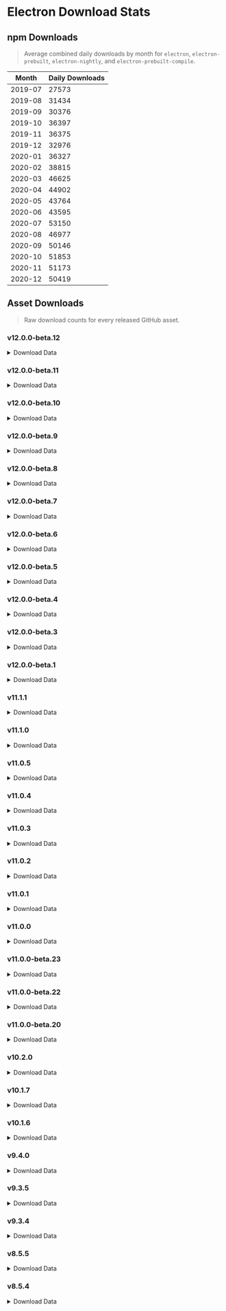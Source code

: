 # Electron Download Stats

## npm Downloads

> Average combined daily downloads by month for `electron`, `electron-prebuilt`, `electron-nightly`, and `electron-prebuilt-compile`.

Month | Daily Downloads
--- | ---
2019-07 | 27573
2019-08 | 31434
2019-09 | 30376
2019-10 | 36397
2019-11 | 36375
2019-12 | 32976
2020-01 | 36327
2020-02 | 38815
2020-03 | 46625
2020-04 | 44902
2020-05 | 43764
2020-06 | 43595
2020-07 | 53150
2020-08 | 46977
2020-09 | 50146
2020-10 | 51853
2020-11 | 51173
2020-12 | 50419


## Asset Downloads

> Raw download counts for every released GitHub asset.


### v12.0.0-beta.12

<details><summary>Download Data</summary>

File | Downloads
--- | ---
SHASUMS256.txt | 511
electron-v12.0.0-beta.12-win32-x64.zip | 394
electron-v12.0.0-beta.12-linux-x64.zip | 235
electron-v12.0.0-beta.12-darwin-x64.zip | 160
electron-v12.0.0-beta.12-darwin-arm64.zip | 43
chromedriver-v12.0.0-beta.12-win32-x64.zip | 37
electron-v12.0.0-beta.12-win32-ia32.zip | 36
chromedriver-v12.0.0-beta.12-darwin-arm64.zip | 34
chromedriver-v12.0.0-beta.12-linux-x64.zip | 21
electron-v12.0.0-beta.12-linux-ia32.zip | 21
chromedriver-v12.0.0-beta.12-darwin-x64.zip | 19
chromedriver-v12.0.0-beta.12-win32-ia32.zip | 17
electron-v12.0.0-beta.12-linux-armv7l.zip | 17
electron-v12.0.0-beta.12-win32-x64-symbols.zip | 17
electron-v12.0.0-beta.12-linux-arm64.zip | 16
electron-v12.0.0-beta.12-mas-x64.zip | 16
electron-v12.0.0-beta.12-win32-arm64.zip | 16
electron-v12.0.0-beta.12-win32-ia32-symbols.zip | 16
ffmpeg-v12.0.0-beta.12-win32-x64.zip | 16
mksnapshot-v12.0.0-beta.12-win32-x64.zip | 16
electron-api.json | 15
electron-v12.0.0-beta.12-win32-x64-pdb.zip | 15
ffmpeg-v12.0.0-beta.12-linux-x64.zip | 15
chromedriver-v12.0.0-beta.12-linux-arm64.zip | 14
chromedriver-v12.0.0-beta.12-win32-arm64.zip | 14
electron-v12.0.0-beta.12-mas-arm64.zip | 14
electron-v12.0.0-beta.12-win32-ia32-pdb.zip | 14
electron.d.ts | 14
ffmpeg-v12.0.0-beta.12-win32-ia32.zip | 14
hunspell_dictionaries.zip | 14
mksnapshot-v12.0.0-beta.12-linux-x64.zip | 14
mksnapshot-v12.0.0-beta.12-win32-ia32.zip | 14
chromedriver-v12.0.0-beta.12-linux-armv7l.zip | 13
chromedriver-v12.0.0-beta.12-mas-arm64.zip | 13
chromedriver-v12.0.0-beta.12-mas-x64.zip | 13
electron-v12.0.0-beta.12-darwin-arm64-dsym.zip | 13
chromedriver-v12.0.0-beta.12-linux-ia32.zip | 12
electron-v12.0.0-beta.12-linux-armv7l-debug.zip | 12
electron-v12.0.0-beta.12-linux-ia32-debug.zip | 12
electron-v12.0.0-beta.12-linux-x64-symbols.zip | 12
electron-v12.0.0-beta.12-win32-arm64-toolchain-profile.zip | 12
electron-v12.0.0-beta.12-win32-ia32-toolchain-profile.zip | 12
electron-v12.0.0-beta.12-win32-x64-toolchain-profile.zip | 12
ffmpeg-v12.0.0-beta.12-linux-arm64.zip | 12
ffmpeg-v12.0.0-beta.12-mas-arm64.zip | 12
mksnapshot-v12.0.0-beta.12-linux-ia32.zip | 12
electron-v12.0.0-beta.12-darwin-arm64-symbols.zip | 11
electron-v12.0.0-beta.12-darwin-x64-symbols.zip | 11
electron-v12.0.0-beta.12-linux-arm64-debug.zip | 11
electron-v12.0.0-beta.12-linux-arm64-symbols.zip | 11
electron-v12.0.0-beta.12-linux-armv7l-symbols.zip | 11
electron-v12.0.0-beta.12-mas-arm64-symbols.zip | 11
electron-v12.0.0-beta.12-mas-x64-symbols.zip | 11
electron-v12.0.0-beta.12-win32-arm64-symbols.zip | 11
ffmpeg-v12.0.0-beta.12-darwin-x64.zip | 11
ffmpeg-v12.0.0-beta.12-linux-ia32.zip | 11
ffmpeg-v12.0.0-beta.12-win32-arm64.zip | 11
mksnapshot-v12.0.0-beta.12-darwin-arm64.zip | 11
mksnapshot-v12.0.0-beta.12-darwin-x64.zip | 11
mksnapshot-v12.0.0-beta.12-linux-arm64-x64.zip | 11
mksnapshot-v12.0.0-beta.12-linux-armv7l-x64.zip | 11
mksnapshot-v12.0.0-beta.12-mas-arm64.zip | 11
mksnapshot-v12.0.0-beta.12-mas-x64.zip | 11
mksnapshot-v12.0.0-beta.12-win32-arm64-x64.zip | 11
electron-v12.0.0-beta.12-linux-ia32-symbols.zip | 10
ffmpeg-v12.0.0-beta.12-darwin-arm64.zip | 10
ffmpeg-v12.0.0-beta.12-linux-armv7l.zip | 10
ffmpeg-v12.0.0-beta.12-mas-x64.zip | 10
electron-v12.0.0-beta.12-darwin-x64-dsym.zip | 8
electron-v12.0.0-beta.12-linux-x64-debug.zip | 8
electron-v12.0.0-beta.12-mas-x64-dsym.zip | 8
electron-v12.0.0-beta.12-win32-arm64-pdb.zip | 8
electron-v12.0.0-beta.12-mas-arm64-dsym.zip | 7

</details>

### v12.0.0-beta.11

<details><summary>Download Data</summary>

File | Downloads
--- | ---
SHASUMS256.txt | 203
electron-v12.0.0-beta.11-win32-x64.zip | 137
electron-v12.0.0-beta.11-darwin-x64.zip | 90
electron-v12.0.0-beta.11-linux-x64.zip | 79
electron-v12.0.0-beta.11-darwin-arm64.zip | 32
electron-v12.0.0-beta.11-darwin-arm64-dsym.zip | 26
electron-v12.0.0-beta.11-win32-ia32.zip | 26
chromedriver-v12.0.0-beta.11-darwin-x64.zip | 21
electron-v12.0.0-beta.11-darwin-arm64-symbols.zip | 21
chromedriver-v12.0.0-beta.11-win32-arm64.zip | 20
chromedriver-v12.0.0-beta.11-darwin-arm64.zip | 18
chromedriver-v12.0.0-beta.11-linux-ia32.zip | 17
chromedriver-v12.0.0-beta.11-linux-x64.zip | 17
chromedriver-v12.0.0-beta.11-linux-armv7l.zip | 16
chromedriver-v12.0.0-beta.11-win32-x64.zip | 16
chromedriver-v12.0.0-beta.11-mas-x64.zip | 15
electron-api.json | 15
electron-v12.0.0-beta.11-linux-armv7l.zip | 15
electron-v12.0.0-beta.11-win32-x64-symbols.zip | 15
electron-v12.0.0-beta.11-win32-ia32-symbols.zip | 14
electron-v12.0.0-beta.11-linux-ia32.zip | 13
electron-v12.0.0-beta.11-win32-arm64.zip | 13
electron-v12.0.0-beta.11-win32-x64-toolchain-profile.zip | 13
ffmpeg-v12.0.0-beta.11-win32-x64.zip | 13
hunspell_dictionaries.zip | 13
mksnapshot-v12.0.0-beta.11-win32-x64.zip | 13
chromedriver-v12.0.0-beta.11-mas-arm64.zip | 12
chromedriver-v12.0.0-beta.11-win32-ia32.zip | 12
electron-v12.0.0-beta.11-linux-arm64.zip | 12
electron-v12.0.0-beta.11-win32-ia32-toolchain-profile.zip | 12
electron-v12.0.0-beta.11-win32-x64-pdb.zip | 12
electron.d.ts | 12
ffmpeg-v12.0.0-beta.11-darwin-arm64.zip | 12
ffmpeg-v12.0.0-beta.11-linux-armv7l.zip | 12
ffmpeg-v12.0.0-beta.11-linux-x64.zip | 12
ffmpeg-v12.0.0-beta.11-mas-x64.zip | 12
ffmpeg-v12.0.0-beta.11-win32-ia32.zip | 12
mksnapshot-v12.0.0-beta.11-darwin-arm64.zip | 12
mksnapshot-v12.0.0-beta.11-linux-armv7l-x64.zip | 12
mksnapshot-v12.0.0-beta.11-win32-arm64-x64.zip | 12
mksnapshot-v12.0.0-beta.11-win32-ia32.zip | 12
chromedriver-v12.0.0-beta.11-linux-arm64.zip | 11
electron-v12.0.0-beta.11-darwin-x64-symbols.zip | 11
electron-v12.0.0-beta.11-linux-arm64-debug.zip | 11
electron-v12.0.0-beta.11-linux-arm64-symbols.zip | 11
electron-v12.0.0-beta.11-linux-armv7l-debug.zip | 11
electron-v12.0.0-beta.11-linux-armv7l-symbols.zip | 11
electron-v12.0.0-beta.11-linux-ia32-debug.zip | 11
electron-v12.0.0-beta.11-linux-ia32-symbols.zip | 11
electron-v12.0.0-beta.11-linux-x64-symbols.zip | 11
electron-v12.0.0-beta.11-mas-arm64-symbols.zip | 11
electron-v12.0.0-beta.11-mas-arm64.zip | 11
electron-v12.0.0-beta.11-mas-x64-symbols.zip | 11
electron-v12.0.0-beta.11-mas-x64.zip | 11
electron-v12.0.0-beta.11-win32-arm64-symbols.zip | 11
electron-v12.0.0-beta.11-win32-arm64-toolchain-profile.zip | 11
electron-v12.0.0-beta.11-win32-ia32-pdb.zip | 11
ffmpeg-v12.0.0-beta.11-darwin-x64.zip | 11
ffmpeg-v12.0.0-beta.11-linux-arm64.zip | 11
ffmpeg-v12.0.0-beta.11-linux-ia32.zip | 11
ffmpeg-v12.0.0-beta.11-mas-arm64.zip | 11
ffmpeg-v12.0.0-beta.11-win32-arm64.zip | 11
mksnapshot-v12.0.0-beta.11-darwin-x64.zip | 11
mksnapshot-v12.0.0-beta.11-linux-arm64-x64.zip | 11
mksnapshot-v12.0.0-beta.11-linux-ia32.zip | 11
mksnapshot-v12.0.0-beta.11-linux-x64.zip | 11
mksnapshot-v12.0.0-beta.11-mas-arm64.zip | 11
mksnapshot-v12.0.0-beta.11-mas-x64.zip | 11
electron-v12.0.0-beta.11-darwin-x64-dsym.zip | 10
electron-v12.0.0-beta.11-win32-arm64-pdb.zip | 9
electron-v12.0.0-beta.11-linux-x64-debug.zip | 8
electron-v12.0.0-beta.11-mas-arm64-dsym.zip | 8
electron-v12.0.0-beta.11-mas-x64-dsym.zip | 8

</details>

### v12.0.0-beta.10

<details><summary>Download Data</summary>

File | Downloads
--- | ---
SHASUMS256.txt | 338
electron-v12.0.0-beta.10-win32-x64.zip | 242
electron-v12.0.0-beta.10-linux-x64.zip | 171
electron-v12.0.0-beta.10-darwin-x64.zip | 65
chromedriver-v12.0.0-beta.10-darwin-x64.zip | 24
chromedriver-v12.0.0-beta.10-win32-x64.zip | 21
electron-v12.0.0-beta.10-darwin-arm64-dsym.zip | 19
electron-v12.0.0-beta.10-win32-ia32.zip | 19
chromedriver-v12.0.0-beta.10-win32-arm64.zip | 16
electron-api.json | 16
electron-v12.0.0-beta.10-darwin-arm64.zip | 16
chromedriver-v12.0.0-beta.10-linux-arm64.zip | 15
chromedriver-v12.0.0-beta.10-win32-ia32.zip | 15
electron-v12.0.0-beta.10-linux-ia32.zip | 15
ffmpeg-v12.0.0-beta.10-win32-x64.zip | 15
chromedriver-v12.0.0-beta.10-darwin-arm64.zip | 14
chromedriver-v12.0.0-beta.10-linux-armv7l.zip | 13
chromedriver-v12.0.0-beta.10-linux-x64.zip | 13
electron-v12.0.0-beta.10-win32-x64-symbols.zip | 13
chromedriver-v12.0.0-beta.10-mas-arm64.zip | 12
electron-v12.0.0-beta.10-linux-arm64.zip | 12
electron-v12.0.0-beta.10-mas-x64.zip | 12
electron-v12.0.0-beta.10-win32-arm64.zip | 12
electron.d.ts | 12
ffmpeg-v12.0.0-beta.10-linux-x64.zip | 12
mksnapshot-v12.0.0-beta.10-linux-x64.zip | 12
mksnapshot-v12.0.0-beta.10-win32-x64.zip | 12
chromedriver-v12.0.0-beta.10-linux-ia32.zip | 11
chromedriver-v12.0.0-beta.10-mas-x64.zip | 11
electron-v12.0.0-beta.10-darwin-arm64-symbols.zip | 11
electron-v12.0.0-beta.10-linux-armv7l.zip | 11
electron-v12.0.0-beta.10-mas-arm64.zip | 11
electron-v12.0.0-beta.10-win32-ia32-symbols.zip | 11
hunspell_dictionaries.zip | 11
electron-v12.0.0-beta.10-linux-x64-symbols.zip | 10
electron-v12.0.0-beta.10-win32-arm64-toolchain-profile.zip | 10
ffmpeg-v12.0.0-beta.10-darwin-arm64.zip | 10
mksnapshot-v12.0.0-beta.10-win32-arm64-x64.zip | 10
electron-v12.0.0-beta.10-darwin-x64-symbols.zip | 9
electron-v12.0.0-beta.10-linux-arm64-debug.zip | 9
electron-v12.0.0-beta.10-linux-arm64-symbols.zip | 9
electron-v12.0.0-beta.10-linux-armv7l-debug.zip | 9
electron-v12.0.0-beta.10-linux-armv7l-symbols.zip | 9
electron-v12.0.0-beta.10-linux-ia32-debug.zip | 9
electron-v12.0.0-beta.10-linux-ia32-symbols.zip | 9
electron-v12.0.0-beta.10-mas-arm64-symbols.zip | 9
electron-v12.0.0-beta.10-mas-x64-symbols.zip | 9
electron-v12.0.0-beta.10-win32-arm64-symbols.zip | 9
electron-v12.0.0-beta.10-win32-ia32-toolchain-profile.zip | 9
electron-v12.0.0-beta.10-win32-x64-toolchain-profile.zip | 9
ffmpeg-v12.0.0-beta.10-darwin-x64.zip | 9
ffmpeg-v12.0.0-beta.10-linux-arm64.zip | 9
ffmpeg-v12.0.0-beta.10-linux-armv7l.zip | 9
ffmpeg-v12.0.0-beta.10-linux-ia32.zip | 9
ffmpeg-v12.0.0-beta.10-mas-arm64.zip | 9
ffmpeg-v12.0.0-beta.10-mas-x64.zip | 9
ffmpeg-v12.0.0-beta.10-win32-arm64.zip | 9
ffmpeg-v12.0.0-beta.10-win32-ia32.zip | 9
mksnapshot-v12.0.0-beta.10-darwin-arm64.zip | 9
mksnapshot-v12.0.0-beta.10-darwin-x64.zip | 9
mksnapshot-v12.0.0-beta.10-linux-arm64-x64.zip | 9
mksnapshot-v12.0.0-beta.10-linux-armv7l-x64.zip | 9
mksnapshot-v12.0.0-beta.10-linux-ia32.zip | 9
mksnapshot-v12.0.0-beta.10-mas-arm64.zip | 9
mksnapshot-v12.0.0-beta.10-mas-x64.zip | 9
mksnapshot-v12.0.0-beta.10-win32-ia32.zip | 9
electron-v12.0.0-beta.10-win32-ia32-pdb.zip | 8
electron-v12.0.0-beta.10-win32-x64-pdb.zip | 8
electron-v12.0.0-beta.10-darwin-x64-dsym.zip | 7
electron-v12.0.0-beta.10-linux-x64-debug.zip | 7
electron-v12.0.0-beta.10-mas-x64-dsym.zip | 7
electron-v12.0.0-beta.10-mas-arm64-dsym.zip | 6
electron-v12.0.0-beta.10-win32-arm64-pdb.zip | 6

</details>

### v12.0.0-beta.9

<details><summary>Download Data</summary>

File | Downloads
--- | ---
SHASUMS256.txt | 115
electron-v12.0.0-beta.9-win32-x64.zip | 89
electron-v12.0.0-beta.9-linux-x64.zip | 61
electron-v12.0.0-beta.9-darwin-x64.zip | 43
electron-v12.0.0-beta.9-win32-ia32.zip | 23
ffmpeg-v12.0.0-beta.9-win32-x64.zip | 18
chromedriver-v12.0.0-beta.9-win32-x64.zip | 17
electron-v12.0.0-beta.9-win32-x64-symbols.zip | 17
mksnapshot-v12.0.0-beta.9-win32-x64.zip | 16
chromedriver-v12.0.0-beta.9-darwin-arm64.zip | 15
chromedriver-v12.0.0-beta.9-linux-arm64.zip | 15
electron-v12.0.0-beta.9-win32-ia32-symbols.zip | 15
electron.d.ts | 15
chromedriver-v12.0.0-beta.9-linux-x64.zip | 14
electron-api.json | 14
electron-v12.0.0-beta.9-darwin-arm64.zip | 14
electron-v12.0.0-beta.9-win32-x64-pdb.zip | 14
ffmpeg-v12.0.0-beta.9-linux-x64.zip | 14
hunspell_dictionaries.zip | 14
chromedriver-v12.0.0-beta.9-linux-armv7l.zip | 13
electron-v12.0.0-beta.9-linux-arm64.zip | 13
electron-v12.0.0-beta.9-linux-armv7l.zip | 13
electron-v12.0.0-beta.9-win32-x64-toolchain-profile.zip | 13
chromedriver-v12.0.0-beta.9-win32-arm64.zip | 12
chromedriver-v12.0.0-beta.9-win32-ia32.zip | 12
electron-v12.0.0-beta.9-win32-ia32-pdb.zip | 12
mksnapshot-v12.0.0-beta.9-darwin-x64.zip | 12
mksnapshot-v12.0.0-beta.9-linux-x64.zip | 12
mksnapshot-v12.0.0-beta.9-win32-arm64-x64.zip | 12
chromedriver-v12.0.0-beta.9-darwin-x64.zip | 11
chromedriver-v12.0.0-beta.9-linux-ia32.zip | 11
chromedriver-v12.0.0-beta.9-mas-x64.zip | 11
electron-v12.0.0-beta.9-darwin-x64-symbols.zip | 11
electron-v12.0.0-beta.9-linux-arm64-debug.zip | 11
electron-v12.0.0-beta.9-linux-arm64-symbols.zip | 11
electron-v12.0.0-beta.9-linux-ia32.zip | 11
electron-v12.0.0-beta.9-linux-x64-symbols.zip | 11
electron-v12.0.0-beta.9-win32-arm64-symbols.zip | 11
electron-v12.0.0-beta.9-win32-arm64.zip | 11
electron-v12.0.0-beta.9-win32-ia32-toolchain-profile.zip | 11
ffmpeg-v12.0.0-beta.9-darwin-arm64.zip | 11
ffmpeg-v12.0.0-beta.9-linux-arm64.zip | 11
ffmpeg-v12.0.0-beta.9-win32-arm64.zip | 11
mksnapshot-v12.0.0-beta.9-linux-arm64-x64.zip | 11
mksnapshot-v12.0.0-beta.9-win32-ia32.zip | 11
chromedriver-v12.0.0-beta.9-mas-arm64.zip | 10
electron-v12.0.0-beta.9-darwin-arm64-symbols.zip | 10
electron-v12.0.0-beta.9-linux-armv7l-debug.zip | 10
electron-v12.0.0-beta.9-linux-armv7l-symbols.zip | 10
electron-v12.0.0-beta.9-linux-ia32-debug.zip | 10
electron-v12.0.0-beta.9-linux-ia32-symbols.zip | 10
electron-v12.0.0-beta.9-mas-arm64-symbols.zip | 10
electron-v12.0.0-beta.9-mas-arm64.zip | 10
electron-v12.0.0-beta.9-mas-x64-symbols.zip | 10
electron-v12.0.0-beta.9-mas-x64.zip | 10
electron-v12.0.0-beta.9-win32-arm64-toolchain-profile.zip | 10
ffmpeg-v12.0.0-beta.9-darwin-x64.zip | 10
ffmpeg-v12.0.0-beta.9-linux-armv7l.zip | 10
ffmpeg-v12.0.0-beta.9-linux-ia32.zip | 10
ffmpeg-v12.0.0-beta.9-mas-arm64.zip | 10
ffmpeg-v12.0.0-beta.9-mas-x64.zip | 10
ffmpeg-v12.0.0-beta.9-win32-ia32.zip | 10
mksnapshot-v12.0.0-beta.9-darwin-arm64.zip | 10
mksnapshot-v12.0.0-beta.9-linux-armv7l-x64.zip | 10
mksnapshot-v12.0.0-beta.9-linux-ia32.zip | 10
mksnapshot-v12.0.0-beta.9-mas-arm64.zip | 10
mksnapshot-v12.0.0-beta.9-mas-x64.zip | 10
electron-v12.0.0-beta.9-darwin-arm64-dsym.zip | 8
electron-v12.0.0-beta.9-linux-x64-debug.zip | 8
electron-v12.0.0-beta.9-darwin-x64-dsym.zip | 7
electron-v12.0.0-beta.9-mas-arm64-dsym.zip | 7
electron-v12.0.0-beta.9-mas-x64-dsym.zip | 7
electron-v12.0.0-beta.9-win32-arm64-pdb.zip | 7

</details>

### v12.0.0-beta.8

<details><summary>Download Data</summary>

File | Downloads
--- | ---
SHASUMS256.txt | 118
electron-v12.0.0-beta.8-win32-x64.zip | 66
electron-v12.0.0-beta.8-linux-x64.zip | 57
electron-v12.0.0-beta.8-darwin-x64.zip | 31
electron-v12.0.0-beta.8-darwin-arm64.zip | 20
electron-v12.0.0-beta.8-win32-ia32.zip | 17
chromedriver-v12.0.0-beta.8-win32-x64.zip | 16
chromedriver-v12.0.0-beta.8-darwin-arm64.zip | 15
chromedriver-v12.0.0-beta.8-mas-arm64.zip | 14
electron-api.json | 14
chromedriver-v12.0.0-beta.8-linux-ia32.zip | 13
chromedriver-v12.0.0-beta.8-mas-x64.zip | 13
chromedriver-v12.0.0-beta.8-win32-arm64.zip | 13
chromedriver-v12.0.0-beta.8-win32-ia32.zip | 13
electron-v12.0.0-beta.8-darwin-arm64-symbols.zip | 13
electron-v12.0.0-beta.8-darwin-x64-symbols.zip | 13
electron-v12.0.0-beta.8-linux-armv7l.zip | 13
chromedriver-v12.0.0-beta.8-darwin-x64.zip | 12
chromedriver-v12.0.0-beta.8-linux-arm64.zip | 12
electron-v12.0.0-beta.8-darwin-arm64-dsym.zip | 12
chromedriver-v12.0.0-beta.8-linux-armv7l.zip | 11
electron-v12.0.0-beta.8-linux-arm64-debug.zip | 11
mksnapshot-v12.0.0-beta.8-mas-x64.zip | 11
chromedriver-v12.0.0-beta.8-linux-x64.zip | 10
electron-v12.0.0-beta.8-darwin-x64-dsym.zip | 10
electron-v12.0.0-beta.8-linux-arm64.zip | 10
electron-v12.0.0-beta.8-linux-ia32.zip | 10
electron-v12.0.0-beta.8-linux-x64-symbols.zip | 10
electron-v12.0.0-beta.8-mas-arm64-symbols.zip | 10
electron.d.ts | 10
ffmpeg-v12.0.0-beta.8-win32-x64.zip | 10
mksnapshot-v12.0.0-beta.8-win32-x64.zip | 10
electron-v12.0.0-beta.8-linux-arm64-symbols.zip | 9
electron-v12.0.0-beta.8-linux-armv7l-debug.zip | 9
electron-v12.0.0-beta.8-linux-armv7l-symbols.zip | 9
electron-v12.0.0-beta.8-linux-ia32-debug.zip | 9
electron-v12.0.0-beta.8-linux-ia32-symbols.zip | 9
electron-v12.0.0-beta.8-mas-arm64.zip | 9
electron-v12.0.0-beta.8-mas-x64-symbols.zip | 9
electron-v12.0.0-beta.8-mas-x64.zip | 9
electron-v12.0.0-beta.8-win32-arm64-symbols.zip | 9
electron-v12.0.0-beta.8-win32-arm64-toolchain-profile.zip | 9
electron-v12.0.0-beta.8-win32-arm64.zip | 9
electron-v12.0.0-beta.8-win32-ia32-symbols.zip | 9
electron-v12.0.0-beta.8-win32-ia32-toolchain-profile.zip | 9
electron-v12.0.0-beta.8-win32-x64-symbols.zip | 9
electron-v12.0.0-beta.8-win32-x64-toolchain-profile.zip | 9
ffmpeg-v12.0.0-beta.8-darwin-arm64.zip | 9
ffmpeg-v12.0.0-beta.8-darwin-x64.zip | 9
ffmpeg-v12.0.0-beta.8-linux-arm64.zip | 9
ffmpeg-v12.0.0-beta.8-linux-armv7l.zip | 9
ffmpeg-v12.0.0-beta.8-linux-ia32.zip | 9
ffmpeg-v12.0.0-beta.8-linux-x64.zip | 9
ffmpeg-v12.0.0-beta.8-mas-arm64.zip | 9
ffmpeg-v12.0.0-beta.8-mas-x64.zip | 9
ffmpeg-v12.0.0-beta.8-win32-arm64.zip | 9
ffmpeg-v12.0.0-beta.8-win32-ia32.zip | 9
hunspell_dictionaries.zip | 9
mksnapshot-v12.0.0-beta.8-darwin-arm64.zip | 9
mksnapshot-v12.0.0-beta.8-darwin-x64.zip | 9
mksnapshot-v12.0.0-beta.8-linux-arm64-x64.zip | 9
mksnapshot-v12.0.0-beta.8-linux-armv7l-x64.zip | 9
mksnapshot-v12.0.0-beta.8-linux-ia32.zip | 9
mksnapshot-v12.0.0-beta.8-linux-x64.zip | 9
mksnapshot-v12.0.0-beta.8-mas-arm64.zip | 9
mksnapshot-v12.0.0-beta.8-win32-arm64-x64.zip | 9
mksnapshot-v12.0.0-beta.8-win32-ia32.zip | 9
electron-v12.0.0-beta.8-win32-x64-pdb.zip | 7
electron-v12.0.0-beta.8-linux-x64-debug.zip | 6
electron-v12.0.0-beta.8-mas-arm64-dsym.zip | 6
electron-v12.0.0-beta.8-mas-x64-dsym.zip | 6
electron-v12.0.0-beta.8-win32-arm64-pdb.zip | 6
electron-v12.0.0-beta.8-win32-ia32-pdb.zip | 6

</details>

### v12.0.0-beta.7

<details><summary>Download Data</summary>

File | Downloads
--- | ---
SHASUMS256.txt | 322
electron-v12.0.0-beta.7-linux-x64.zip | 193
electron-v12.0.0-beta.7-win32-x64.zip | 119
electron-v12.0.0-beta.7-darwin-x64.zip | 112
chromedriver-v12.0.0-beta.7-win32-x64.zip | 46
electron-v12.0.0-beta.7-win32-ia32.zip | 21
electron-v12.0.0-beta.7-win32-ia32-symbols.zip | 16
electron-v12.0.0-beta.7-win32-x64-symbols.zip | 16
chromedriver-v12.0.0-beta.7-darwin-x64.zip | 14
electron-v12.0.0-beta.7-linux-armv7l.zip | 14
electron-v12.0.0-beta.7-win32-ia32-pdb.zip | 14
chromedriver-v12.0.0-beta.7-linux-armv7l.zip | 13
electron-v12.0.0-beta.7-linux-arm64.zip | 13
electron-v12.0.0-beta.7-win32-x64-pdb.zip | 13
chromedriver-v12.0.0-beta.7-darwin-arm64.zip | 12
electron-v12.0.0-beta.7-linux-ia32.zip | 12
electron-v12.0.0-beta.7-mas-x64.zip | 12
electron-v12.0.0-beta.7-win32-x64-toolchain-profile.zip | 12
electron.d.ts | 12
ffmpeg-v12.0.0-beta.7-win32-x64.zip | 12
chromedriver-v12.0.0-beta.7-linux-arm64.zip | 11
chromedriver-v12.0.0-beta.7-linux-x64.zip | 11
electron-api.json | 11
electron-v12.0.0-beta.7-darwin-arm64.zip | 11
electron-v12.0.0-beta.7-mas-arm64-symbols.zip | 11
ffmpeg-v12.0.0-beta.7-darwin-x64.zip | 11
mksnapshot-v12.0.0-beta.7-linux-armv7l-x64.zip | 11
mksnapshot-v12.0.0-beta.7-win32-x64.zip | 11
chromedriver-v12.0.0-beta.7-win32-arm64.zip | 10
chromedriver-v12.0.0-beta.7-win32-ia32.zip | 10
electron-v12.0.0-beta.7-darwin-arm64-symbols.zip | 10
electron-v12.0.0-beta.7-linux-arm64-debug.zip | 10
electron-v12.0.0-beta.7-linux-arm64-symbols.zip | 10
electron-v12.0.0-beta.7-mas-arm64.zip | 10
electron-v12.0.0-beta.7-win32-arm64-symbols.zip | 10
electron-v12.0.0-beta.7-win32-arm64.zip | 10
electron-v12.0.0-beta.7-win32-ia32-toolchain-profile.zip | 10
ffmpeg-v12.0.0-beta.7-linux-x64.zip | 10
ffmpeg-v12.0.0-beta.7-win32-ia32.zip | 10
hunspell_dictionaries.zip | 10
mksnapshot-v12.0.0-beta.7-win32-ia32.zip | 10
chromedriver-v12.0.0-beta.7-linux-ia32.zip | 9
chromedriver-v12.0.0-beta.7-mas-arm64.zip | 9
chromedriver-v12.0.0-beta.7-mas-x64.zip | 9
electron-v12.0.0-beta.7-darwin-x64-symbols.zip | 9
electron-v12.0.0-beta.7-linux-armv7l-debug.zip | 9
electron-v12.0.0-beta.7-linux-armv7l-symbols.zip | 9
electron-v12.0.0-beta.7-linux-ia32-debug.zip | 9
electron-v12.0.0-beta.7-linux-ia32-symbols.zip | 9
electron-v12.0.0-beta.7-linux-x64-symbols.zip | 9
electron-v12.0.0-beta.7-mas-x64-symbols.zip | 9
electron-v12.0.0-beta.7-win32-arm64-toolchain-profile.zip | 9
ffmpeg-v12.0.0-beta.7-darwin-arm64.zip | 9
ffmpeg-v12.0.0-beta.7-linux-arm64.zip | 9
ffmpeg-v12.0.0-beta.7-linux-armv7l.zip | 9
ffmpeg-v12.0.0-beta.7-linux-ia32.zip | 9
ffmpeg-v12.0.0-beta.7-mas-arm64.zip | 9
ffmpeg-v12.0.0-beta.7-mas-x64.zip | 9
ffmpeg-v12.0.0-beta.7-win32-arm64.zip | 9
mksnapshot-v12.0.0-beta.7-darwin-arm64.zip | 9
mksnapshot-v12.0.0-beta.7-darwin-x64.zip | 9
mksnapshot-v12.0.0-beta.7-linux-arm64-x64.zip | 9
mksnapshot-v12.0.0-beta.7-linux-ia32.zip | 9
mksnapshot-v12.0.0-beta.7-linux-x64.zip | 9
mksnapshot-v12.0.0-beta.7-mas-arm64.zip | 9
mksnapshot-v12.0.0-beta.7-mas-x64.zip | 9
mksnapshot-v12.0.0-beta.7-win32-arm64-x64.zip | 9
electron-v12.0.0-beta.7-mas-arm64-dsym.zip | 7
electron-v12.0.0-beta.7-mas-x64-dsym.zip | 7
electron-v12.0.0-beta.7-darwin-arm64-dsym.zip | 6
electron-v12.0.0-beta.7-darwin-x64-dsym.zip | 6
electron-v12.0.0-beta.7-linux-x64-debug.zip | 6
electron-v12.0.0-beta.7-win32-arm64-pdb.zip | 6

</details>

### v12.0.0-beta.6

<details><summary>Download Data</summary>

File | Downloads
--- | ---
SHASUMS256.txt | 342
electron-v12.0.0-beta.6-win32-x64.zip | 216
electron-v12.0.0-beta.6-linux-x64.zip | 191
electron-v12.0.0-beta.6-darwin-x64.zip | 112
electron-v12.0.0-beta.6-darwin-arm64.zip | 28
chromedriver-v12.0.0-beta.6-darwin-x64.zip | 25
chromedriver-v12.0.0-beta.6-win32-x64.zip | 25
electron-v12.0.0-beta.6-darwin-x64-symbols.zip | 24
chromedriver-v12.0.0-beta.6-linux-armv7l.zip | 22
electron-v12.0.0-beta.6-darwin-arm64-symbols.zip | 22
electron-v12.0.0-beta.6-win32-ia32.zip | 22
electron-v12.0.0-beta.6-darwin-x64-dsym.zip | 21
electron-v12.0.0-beta.6-darwin-arm64-dsym.zip | 20
chromedriver-v12.0.0-beta.6-linux-arm64.zip | 19
electron-v12.0.0-beta.6-linux-arm64.zip | 19
electron-v12.0.0-beta.6-linux-ia32.zip | 16
electron-v12.0.0-beta.6-linux-armv7l-debug.zip | 15
chromedriver-v12.0.0-beta.6-linux-x64.zip | 14
electron-v12.0.0-beta.6-linux-ia32-debug.zip | 14
electron-v12.0.0-beta.6-linux-arm64-debug.zip | 13
electron-v12.0.0-beta.6-linux-arm64-symbols.zip | 13
electron-v12.0.0-beta.6-linux-armv7l-symbols.zip | 13
electron-v12.0.0-beta.6-linux-ia32-symbols.zip | 13
electron-v12.0.0-beta.6-linux-x64-symbols.zip | 13
ffmpeg-v12.0.0-beta.6-win32-x64.zip | 13
electron.d.ts | 12
ffmpeg-v12.0.0-beta.6-linux-x64.zip | 12
mksnapshot-v12.0.0-beta.6-win32-ia32.zip | 12
mksnapshot-v12.0.0-beta.6-win32-x64.zip | 12
chromedriver-v12.0.0-beta.6-darwin-arm64.zip | 11
electron-api.json | 11
electron-v12.0.0-beta.6-linux-armv7l.zip | 11
electron-v12.0.0-beta.6-linux-x64-debug.zip | 11
electron-v12.0.0-beta.6-win32-ia32-symbols.zip | 11
electron-v12.0.0-beta.6-win32-x64-symbols.zip | 11
ffmpeg-v12.0.0-beta.6-win32-ia32.zip | 11
mksnapshot-v12.0.0-beta.6-linux-x64.zip | 11
chromedriver-v12.0.0-beta.6-win32-ia32.zip | 10
electron-v12.0.0-beta.6-mas-x64-symbols.zip | 10
electron-v12.0.0-beta.6-mas-x64.zip | 10
electron-v12.0.0-beta.6-win32-arm64-symbols.zip | 10
electron-v12.0.0-beta.6-win32-arm64.zip | 10
electron-v12.0.0-beta.6-win32-x64-pdb.zip | 10
ffmpeg-v12.0.0-beta.6-linux-ia32.zip | 10
hunspell_dictionaries.zip | 10
mksnapshot-v12.0.0-beta.6-linux-ia32.zip | 10
mksnapshot-v12.0.0-beta.6-win32-arm64-x64.zip | 10
chromedriver-v12.0.0-beta.6-linux-ia32.zip | 9
chromedriver-v12.0.0-beta.6-mas-arm64.zip | 9
chromedriver-v12.0.0-beta.6-mas-x64.zip | 9
chromedriver-v12.0.0-beta.6-win32-arm64.zip | 9
electron-v12.0.0-beta.6-mas-arm64-symbols.zip | 9
electron-v12.0.0-beta.6-mas-arm64.zip | 9
electron-v12.0.0-beta.6-win32-arm64-toolchain-profile.zip | 9
electron-v12.0.0-beta.6-win32-ia32-toolchain-profile.zip | 9
electron-v12.0.0-beta.6-win32-x64-toolchain-profile.zip | 9
ffmpeg-v12.0.0-beta.6-darwin-arm64.zip | 9
ffmpeg-v12.0.0-beta.6-darwin-x64.zip | 9
ffmpeg-v12.0.0-beta.6-linux-arm64.zip | 9
ffmpeg-v12.0.0-beta.6-linux-armv7l.zip | 9
ffmpeg-v12.0.0-beta.6-mas-arm64.zip | 9
ffmpeg-v12.0.0-beta.6-mas-x64.zip | 9
ffmpeg-v12.0.0-beta.6-win32-arm64.zip | 9
mksnapshot-v12.0.0-beta.6-darwin-arm64.zip | 9
mksnapshot-v12.0.0-beta.6-darwin-x64.zip | 9
mksnapshot-v12.0.0-beta.6-linux-arm64-x64.zip | 9
mksnapshot-v12.0.0-beta.6-linux-armv7l-x64.zip | 9
mksnapshot-v12.0.0-beta.6-mas-arm64.zip | 9
mksnapshot-v12.0.0-beta.6-mas-x64.zip | 9
electron-v12.0.0-beta.6-win32-ia32-pdb.zip | 8
electron-v12.0.0-beta.6-mas-arm64-dsym.zip | 6
electron-v12.0.0-beta.6-mas-x64-dsym.zip | 6
electron-v12.0.0-beta.6-win32-arm64-pdb.zip | 6

</details>

### v12.0.0-beta.5

<details><summary>Download Data</summary>

File | Downloads
--- | ---
SHASUMS256.txt | 270
electron-v12.0.0-beta.5-linux-x64.zip | 184
electron-v12.0.0-beta.5-win32-x64.zip | 155
electron-v12.0.0-beta.5-darwin-x64.zip | 106
chromedriver-v12.0.0-beta.5-win32-x64.zip | 28
electron-v12.0.0-beta.5-darwin-arm64.zip | 24
electron-v12.0.0-beta.5-linux-ia32-symbols.zip | 24
electron-v12.0.0-beta.5-linux-ia32.zip | 24
electron-v12.0.0-beta.5-mas-arm64-symbols.zip | 24
electron-v12.0.0-beta.5-linux-armv7l.zip | 23
electron-v12.0.0-beta.5-mas-arm64.zip | 23
chromedriver-v12.0.0-beta.5-darwin-arm64.zip | 22
electron-v12.0.0-beta.5-mas-arm64-dsym.zip | 22
electron-v12.0.0-beta.5-mas-x64-dsym.zip | 22
electron-v12.0.0-beta.5-linux-arm64.zip | 21
electron-v12.0.0-beta.5-linux-ia32-debug.zip | 21
electron-v12.0.0-beta.5-mas-x64-symbols.zip | 21
electron-v12.0.0-beta.5-win32-ia32.zip | 21
electron-v12.0.0-beta.5-darwin-x64-symbols.zip | 20
electron-v12.0.0-beta.5-linux-armv7l-symbols.zip | 20
electron-v12.0.0-beta.5-linux-x64-debug.zip | 20
electron-v12.0.0-beta.5-darwin-arm64-symbols.zip | 19
chromedriver-v12.0.0-beta.5-mas-arm64.zip | 18
electron-v12.0.0-beta.5-darwin-x64-dsym.zip | 18
electron-v12.0.0-beta.5-linux-arm64-symbols.zip | 18
chromedriver-v12.0.0-beta.5-linux-x64.zip | 16
chromedriver-v12.0.0-beta.5-linux-arm64.zip | 15
electron-v12.0.0-beta.5-linux-x64-symbols.zip | 15
electron-v12.0.0-beta.5-win32-ia32-symbols.zip | 15
electron-v12.0.0-beta.5-win32-x64-symbols.zip | 15
ffmpeg-v12.0.0-beta.5-linux-x64.zip | 15
mksnapshot-v12.0.0-beta.5-win32-x64.zip | 15
chromedriver-v12.0.0-beta.5-linux-armv7l.zip | 14
chromedriver-v12.0.0-beta.5-mas-x64.zip | 14
electron-v12.0.0-beta.5-mas-x64.zip | 14
ffmpeg-v12.0.0-beta.5-mas-x64.zip | 14
ffmpeg-v12.0.0-beta.5-win32-x64.zip | 14
chromedriver-v12.0.0-beta.5-darwin-x64.zip | 13
electron-v12.0.0-beta.5-darwin-arm64-dsym.zip | 13
electron-v12.0.0-beta.5-linux-arm64-debug.zip | 13
electron-v12.0.0-beta.5-linux-armv7l-debug.zip | 13
electron-v12.0.0-beta.5-win32-arm64-symbols.zip | 13
electron-v12.0.0-beta.5-win32-arm64.zip | 13
ffmpeg-v12.0.0-beta.5-linux-ia32.zip | 13
mksnapshot-v12.0.0-beta.5-darwin-x64.zip | 13
mksnapshot-v12.0.0-beta.5-linux-arm64-x64.zip | 13
mksnapshot-v12.0.0-beta.5-linux-x64.zip | 13
mksnapshot-v12.0.0-beta.5-mas-arm64.zip | 13
mksnapshot-v12.0.0-beta.5-win32-ia32.zip | 13
chromedriver-v12.0.0-beta.5-linux-ia32.zip | 12
chromedriver-v12.0.0-beta.5-win32-arm64.zip | 12
electron-v12.0.0-beta.5-win32-arm64-pdb.zip | 12
electron-v12.0.0-beta.5-win32-arm64-toolchain-profile.zip | 12
electron-v12.0.0-beta.5-win32-ia32-pdb.zip | 12
electron-v12.0.0-beta.5-win32-ia32-toolchain-profile.zip | 12
electron-v12.0.0-beta.5-win32-x64-pdb.zip | 12
electron-v12.0.0-beta.5-win32-x64-toolchain-profile.zip | 12
electron.d.ts | 12
ffmpeg-v12.0.0-beta.5-darwin-arm64.zip | 12
ffmpeg-v12.0.0-beta.5-darwin-x64.zip | 12
ffmpeg-v12.0.0-beta.5-linux-arm64.zip | 12
ffmpeg-v12.0.0-beta.5-linux-armv7l.zip | 12
ffmpeg-v12.0.0-beta.5-mas-arm64.zip | 12
ffmpeg-v12.0.0-beta.5-win32-arm64.zip | 12
ffmpeg-v12.0.0-beta.5-win32-ia32.zip | 12
hunspell_dictionaries.zip | 12
mksnapshot-v12.0.0-beta.5-darwin-arm64.zip | 12
mksnapshot-v12.0.0-beta.5-linux-armv7l-x64.zip | 12
mksnapshot-v12.0.0-beta.5-linux-ia32.zip | 12
mksnapshot-v12.0.0-beta.5-mas-x64.zip | 12
mksnapshot-v12.0.0-beta.5-win32-arm64-x64.zip | 12
chromedriver-v12.0.0-beta.5-win32-ia32.zip | 11
electron-api.json | 11

</details>

### v12.0.0-beta.4

<details><summary>Download Data</summary>

File | Downloads
--- | ---
electron-v12.0.0-beta.4-win32-x64.zip | 196
SHASUMS256.txt | 180
electron-v12.0.0-beta.4-linux-x64.zip | 106
electron-v12.0.0-beta.4-darwin-x64.zip | 62
electron-v12.0.0-beta.4-linux-arm64.zip | 32
electron-v12.0.0-beta.4-linux-armv7l.zip | 32
electron-v12.0.0-beta.4-linux-arm64-symbols.zip | 31
electron-v12.0.0-beta.4-darwin-arm64.zip | 30
electron-v12.0.0-beta.4-linux-ia32-symbols.zip | 30
chromedriver-v12.0.0-beta.4-linux-armv7l.zip | 29
electron-v12.0.0-beta.4-linux-armv7l-symbols.zip | 29
electron-v12.0.0-beta.4-darwin-x64-symbols.zip | 27
electron-v12.0.0-beta.4-linux-arm64-debug.zip | 26
chromedriver-v12.0.0-beta.4-darwin-x64.zip | 24
chromedriver-v12.0.0-beta.4-win32-x64.zip | 24
electron-v12.0.0-beta.4-win32-ia32.zip | 24
chromedriver-v12.0.0-beta.4-linux-ia32.zip | 23
chromedriver-v12.0.0-beta.4-mas-arm64.zip | 23
electron-v12.0.0-beta.4-darwin-x64-dsym.zip | 23
chromedriver-v12.0.0-beta.4-linux-arm64.zip | 22
chromedriver-v12.0.0-beta.4-darwin-arm64.zip | 21
electron-v12.0.0-beta.4-darwin-arm64-symbols.zip | 20
electron-v12.0.0-beta.4-linux-ia32.zip | 20
chromedriver-v12.0.0-beta.4-win32-ia32.zip | 19
electron-v12.0.0-beta.4-win32-ia32-symbols.zip | 18
electron-v12.0.0-beta.4-win32-x64-symbols.zip | 18
chromedriver-v12.0.0-beta.4-linux-x64.zip | 17
chromedriver-v12.0.0-beta.4-win32-arm64.zip | 17
electron-api.json | 17
mksnapshot-v12.0.0-beta.4-win32-x64.zip | 17
electron-v12.0.0-beta.4-darwin-arm64-dsym.zip | 16
electron-v12.0.0-beta.4-win32-x64-toolchain-profile.zip | 16
ffmpeg-v12.0.0-beta.4-darwin-x64.zip | 16
ffmpeg-v12.0.0-beta.4-linux-x64.zip | 16
ffmpeg-v12.0.0-beta.4-win32-x64.zip | 16
mksnapshot-v12.0.0-beta.4-darwin-arm64.zip | 16
electron-v12.0.0-beta.4-linux-armv7l-debug.zip | 15
electron-v12.0.0-beta.4-linux-ia32-debug.zip | 15
electron-v12.0.0-beta.4-linux-x64-symbols.zip | 15
electron-v12.0.0-beta.4-mas-x64.zip | 15
electron-v12.0.0-beta.4-win32-ia32-pdb.zip | 15
electron-v12.0.0-beta.4-win32-ia32-toolchain-profile.zip | 15
electron-v12.0.0-beta.4-win32-x64-pdb.zip | 15
ffmpeg-v12.0.0-beta.4-darwin-arm64.zip | 15
ffmpeg-v12.0.0-beta.4-linux-arm64.zip | 15
ffmpeg-v12.0.0-beta.4-linux-ia32.zip | 15
hunspell_dictionaries.zip | 15
mksnapshot-v12.0.0-beta.4-linux-arm64-x64.zip | 15
mksnapshot-v12.0.0-beta.4-linux-armv7l-x64.zip | 15
chromedriver-v12.0.0-beta.4-mas-x64.zip | 14
electron-v12.0.0-beta.4-mas-arm64-symbols.zip | 14
electron-v12.0.0-beta.4-mas-arm64.zip | 14
electron-v12.0.0-beta.4-mas-x64-symbols.zip | 14
electron-v12.0.0-beta.4-win32-arm64.zip | 14
electron.d.ts | 14
ffmpeg-v12.0.0-beta.4-linux-armv7l.zip | 14
ffmpeg-v12.0.0-beta.4-mas-arm64.zip | 14
ffmpeg-v12.0.0-beta.4-mas-x64.zip | 14
ffmpeg-v12.0.0-beta.4-win32-arm64.zip | 14
ffmpeg-v12.0.0-beta.4-win32-ia32.zip | 14
mksnapshot-v12.0.0-beta.4-darwin-x64.zip | 14
mksnapshot-v12.0.0-beta.4-linux-ia32.zip | 14
mksnapshot-v12.0.0-beta.4-linux-x64.zip | 14
mksnapshot-v12.0.0-beta.4-mas-arm64.zip | 14
mksnapshot-v12.0.0-beta.4-mas-x64.zip | 14
mksnapshot-v12.0.0-beta.4-win32-arm64-x64.zip | 14
mksnapshot-v12.0.0-beta.4-win32-ia32.zip | 14
electron-v12.0.0-beta.4-win32-arm64-symbols.zip | 13
electron-v12.0.0-beta.4-win32-arm64-toolchain-profile.zip | 13
electron-v12.0.0-beta.4-linux-x64-debug.zip | 11
electron-v12.0.0-beta.4-mas-arm64-dsym.zip | 11
electron-v12.0.0-beta.4-mas-x64-dsym.zip | 11
electron-v12.0.0-beta.4-win32-arm64-pdb.zip | 11

</details>

### v12.0.0-beta.3

<details><summary>Download Data</summary>

File | Downloads
--- | ---
SHASUMS256.txt | 186
electron-v12.0.0-beta.3-win32-x64.zip | 121
electron-v12.0.0-beta.3-linux-x64.zip | 109
electron-v12.0.0-beta.3-darwin-x64.zip | 60
electron-v12.0.0-beta.3-win32-ia32.zip | 26
electron-v12.0.0-beta.3-linux-arm64.zip | 20
electron-v12.0.0-beta.3-linux-ia32.zip | 19
ffmpeg-v12.0.0-beta.3-win32-x64.zip | 19
electron-v12.0.0-beta.3-win32-ia32-symbols.zip | 18
electron-v12.0.0-beta.3-win32-x64-symbols.zip | 18
mksnapshot-v12.0.0-beta.3-win32-x64.zip | 18
chromedriver-v12.0.0-beta.3-darwin-arm64.zip | 17
chromedriver-v12.0.0-beta.3-darwin-x64.zip | 17
chromedriver-v12.0.0-beta.3-win32-x64.zip | 17
electron-v12.0.0-beta.3-darwin-arm64.zip | 17
electron-v12.0.0-beta.3-linux-arm64-debug.zip | 17
electron-v12.0.0-beta.3-win32-x64-pdb.zip | 17
ffmpeg-v12.0.0-beta.3-win32-arm64.zip | 17
ffmpeg-v12.0.0-beta.3-win32-ia32.zip | 17
hunspell_dictionaries.zip | 17
mksnapshot-v12.0.0-beta.3-win32-arm64-x64.zip | 17
chromedriver-v12.0.0-beta.3-linux-arm64.zip | 16
chromedriver-v12.0.0-beta.3-mas-x64.zip | 16
electron-v12.0.0-beta.3-darwin-arm64-symbols.zip | 16
electron-v12.0.0-beta.3-darwin-x64-symbols.zip | 16
electron-v12.0.0-beta.3-linux-armv7l-debug.zip | 16
electron-v12.0.0-beta.3-linux-armv7l.zip | 16
electron-v12.0.0-beta.3-mas-arm64-symbols.zip | 16
electron-v12.0.0-beta.3-mas-arm64.zip | 16
electron-v12.0.0-beta.3-mas-x64-symbols.zip | 16
electron-v12.0.0-beta.3-win32-arm64-toolchain-profile.zip | 16
electron-v12.0.0-beta.3-win32-ia32-pdb.zip | 16
electron-v12.0.0-beta.3-win32-x64-toolchain-profile.zip | 16
ffmpeg-v12.0.0-beta.3-linux-ia32.zip | 16
ffmpeg-v12.0.0-beta.3-mas-arm64.zip | 16
ffmpeg-v12.0.0-beta.3-mas-x64.zip | 16
mksnapshot-v12.0.0-beta.3-darwin-arm64.zip | 16
mksnapshot-v12.0.0-beta.3-linux-arm64-x64.zip | 16
mksnapshot-v12.0.0-beta.3-linux-x64.zip | 16
mksnapshot-v12.0.0-beta.3-mas-arm64.zip | 16
chromedriver-v12.0.0-beta.3-linux-armv7l.zip | 15
chromedriver-v12.0.0-beta.3-linux-ia32.zip | 15
chromedriver-v12.0.0-beta.3-linux-x64.zip | 15
chromedriver-v12.0.0-beta.3-mas-arm64.zip | 15
chromedriver-v12.0.0-beta.3-win32-arm64.zip | 15
chromedriver-v12.0.0-beta.3-win32-ia32.zip | 15
electron-v12.0.0-beta.3-linux-arm64-symbols.zip | 15
electron-v12.0.0-beta.3-linux-armv7l-symbols.zip | 15
electron-v12.0.0-beta.3-linux-ia32-debug.zip | 15
electron-v12.0.0-beta.3-linux-ia32-symbols.zip | 15
electron-v12.0.0-beta.3-linux-x64-symbols.zip | 15
electron-v12.0.0-beta.3-mas-x64.zip | 15
electron-v12.0.0-beta.3-win32-arm64-symbols.zip | 15
electron-v12.0.0-beta.3-win32-arm64.zip | 15
electron-v12.0.0-beta.3-win32-ia32-toolchain-profile.zip | 15
electron.d.ts | 15
ffmpeg-v12.0.0-beta.3-darwin-arm64.zip | 15
ffmpeg-v12.0.0-beta.3-darwin-x64.zip | 15
ffmpeg-v12.0.0-beta.3-linux-arm64.zip | 15
ffmpeg-v12.0.0-beta.3-linux-armv7l.zip | 15
ffmpeg-v12.0.0-beta.3-linux-x64.zip | 15
mksnapshot-v12.0.0-beta.3-darwin-x64.zip | 15
mksnapshot-v12.0.0-beta.3-linux-armv7l-x64.zip | 15
mksnapshot-v12.0.0-beta.3-linux-ia32.zip | 15
mksnapshot-v12.0.0-beta.3-mas-x64.zip | 15
mksnapshot-v12.0.0-beta.3-win32-ia32.zip | 15
electron-api.json | 14
electron-v12.0.0-beta.3-darwin-x64-dsym.zip | 13
electron-v12.0.0-beta.3-linux-x64-debug.zip | 13
electron-v12.0.0-beta.3-win32-arm64-pdb.zip | 13
electron-v12.0.0-beta.3-darwin-arm64-dsym.zip | 12
electron-v12.0.0-beta.3-mas-arm64-dsym.zip | 12
electron-v12.0.0-beta.3-mas-x64-dsym.zip | 12

</details>

### v12.0.0-beta.1

<details><summary>Download Data</summary>

File | Downloads
--- | ---
SHASUMS256.txt | 302
electron-v12.0.0-beta.1-win32-x64.zip | 174
electron-v12.0.0-beta.1-darwin-x64.zip | 152
electron-v12.0.0-beta.1-linux-x64.zip | 139
chromedriver-v12.0.0-beta.1-linux-x64.zip | 69
chromedriver-v12.0.0-beta.1-win32-x64.zip | 35
electron-v12.0.0-beta.1-win32-ia32.zip | 27
electron-v12.0.0-beta.1-darwin-arm64.zip | 20
electron-v12.0.0-beta.1-darwin-arm64-symbols.zip | 18
electron-v12.0.0-beta.1-linux-arm64-symbols.zip | 18
electron-v12.0.0-beta.1-linux-armv7l-debug.zip | 17
electron-v12.0.0-beta.1-linux-armv7l-symbols.zip | 17
electron-v12.0.0-beta.1-linux-armv7l.zip | 17
mksnapshot-v12.0.0-beta.1-linux-armv7l-x64.zip | 17
mksnapshot-v12.0.0-beta.1-win32-x64.zip | 17
electron-v12.0.0-beta.1-linux-arm64-debug.zip | 16
electron-v12.0.0-beta.1-linux-arm64.zip | 16
electron-v12.0.0-beta.1-linux-ia32-symbols.zip | 16
chromedriver-v12.0.0-beta.1-darwin-x64.zip | 15
chromedriver-v12.0.0-beta.1-mas-arm64.zip | 15
electron-v12.0.0-beta.1-darwin-x64-symbols.zip | 15
electron-v12.0.0-beta.1-linux-ia32.zip | 15
mksnapshot-v12.0.0-beta.1-linux-arm64-x64.zip | 15
electron-v12.0.0-beta.1-linux-ia32-debug.zip | 14
electron-v12.0.0-beta.1-mas-x64.zip | 14
electron-v12.0.0-beta.1-win32-x64-toolchain-profile.zip | 14
mksnapshot-v12.0.0-beta.1-mas-x64.zip | 14
chromedriver-v12.0.0-beta.1-darwin-arm64.zip | 13
chromedriver-v12.0.0-beta.1-linux-armv7l.zip | 13
chromedriver-v12.0.0-beta.1-win32-arm64.zip | 13
chromedriver-v12.0.0-beta.1-win32-ia32.zip | 13
electron-v12.0.0-beta.1-mas-arm64-symbols.zip | 13
electron-v12.0.0-beta.1-mas-arm64.zip | 13
electron-v12.0.0-beta.1-mas-x64-symbols.zip | 13
electron-v12.0.0-beta.1-win32-arm64-toolchain-profile.zip | 13
electron-v12.0.0-beta.1-win32-arm64.zip | 13
electron-v12.0.0-beta.1-win32-ia32-toolchain-profile.zip | 13
electron-v12.0.0-beta.1-win32-x64-symbols.zip | 13
ffmpeg-v12.0.0-beta.1-darwin-x64.zip | 13
ffmpeg-v12.0.0-beta.1-linux-x64.zip | 13
ffmpeg-v12.0.0-beta.1-mas-arm64.zip | 13
ffmpeg-v12.0.0-beta.1-mas-x64.zip | 13
ffmpeg-v12.0.0-beta.1-win32-arm64.zip | 13
ffmpeg-v12.0.0-beta.1-win32-x64.zip | 13
hunspell_dictionaries.zip | 13
mksnapshot-v12.0.0-beta.1-darwin-arm64.zip | 13
mksnapshot-v12.0.0-beta.1-darwin-x64.zip | 13
mksnapshot-v12.0.0-beta.1-linux-ia32.zip | 13
mksnapshot-v12.0.0-beta.1-mas-arm64.zip | 13
electron-v12.0.0-beta.1-darwin-x64-dsym.zip | 12
electron-v12.0.0-beta.1-linux-x64-debug.zip | 12
electron-v12.0.0-beta.1-linux-x64-symbols.zip | 12
electron-v12.0.0-beta.1-win32-arm64-symbols.zip | 12
electron-v12.0.0-beta.1-win32-ia32-symbols.zip | 12
electron.d.ts | 12
ffmpeg-v12.0.0-beta.1-darwin-arm64.zip | 12
ffmpeg-v12.0.0-beta.1-linux-arm64.zip | 12
ffmpeg-v12.0.0-beta.1-linux-armv7l.zip | 12
ffmpeg-v12.0.0-beta.1-linux-ia32.zip | 12
ffmpeg-v12.0.0-beta.1-win32-ia32.zip | 12
mksnapshot-v12.0.0-beta.1-linux-x64.zip | 12
mksnapshot-v12.0.0-beta.1-win32-arm64-x64.zip | 12
mksnapshot-v12.0.0-beta.1-win32-ia32.zip | 12
chromedriver-v12.0.0-beta.1-linux-arm64.zip | 11
chromedriver-v12.0.0-beta.1-linux-ia32.zip | 11
chromedriver-v12.0.0-beta.1-mas-x64.zip | 11
electron-v12.0.0-beta.1-darwin-arm64-dsym.zip | 11
electron-v12.0.0-beta.1-mas-arm64-dsym.zip | 11
electron-api.json | 10
electron-v12.0.0-beta.1-win32-arm64-pdb.zip | 10
electron-v12.0.0-beta.1-win32-ia32-pdb.zip | 10
electron-v12.0.0-beta.1-win32-x64-pdb.zip | 10
electron-v12.0.0-beta.1-mas-x64-dsym.zip | 9

</details>

### v11.1.1

<details><summary>Download Data</summary>

File | Downloads
--- | ---
SHASUMS256.txt | 23224
electron-v11.1.1-win32-x64.zip | 16852
electron-v11.1.1-linux-x64.zip | 13707
electron-v11.1.1-darwin-x64.zip | 10166
electron-v11.1.1-win32-ia32.zip | 1825
electron-v11.1.1-darwin-arm64.zip | 847
electron-v11.1.1-linux-armv7l.zip | 711
electron-v11.1.1-linux-arm64.zip | 500
electron-v11.1.1-linux-ia32.zip | 427
electron-v11.1.1-mas-x64.zip | 332
electron-v11.1.1-win32-arm64.zip | 332
electron-v11.1.1-mas-arm64.zip | 205
chromedriver-v11.1.1-win32-x64.zip | 180
electron-api.json | 133
chromedriver-v11.1.1-darwin-x64.zip | 86
chromedriver-v11.1.1-darwin-arm64.zip | 76
electron-v11.1.1-darwin-x64-dsym.zip | 67
chromedriver-v11.1.1-linux-x64.zip | 61
chromedriver-v11.1.1-linux-armv7l.zip | 49
ffmpeg-v11.1.1-win32-x64.zip | 47
ffmpeg-v11.1.1-linux-x64.zip | 46
electron-v11.1.1-win32-x64-pdb.zip | 43
mksnapshot-v11.1.1-win32-x64.zip | 42
chromedriver-v11.1.1-linux-arm64.zip | 38
electron.d.ts | 34
chromedriver-v11.1.1-win32-ia32.zip | 33
electron-v11.1.1-win32-x64-symbols.zip | 33
chromedriver-v11.1.1-win32-arm64.zip | 31
chromedriver-v11.1.1-mas-x64.zip | 25
mksnapshot-v11.1.1-win32-ia32.zip | 25
electron-v11.1.1-win32-x64-toolchain-profile.zip | 24
electron-v11.1.1-darwin-arm64-dsym.zip | 22
electron-v11.1.1-darwin-x64-symbols.zip | 21
hunspell_dictionaries.zip | 21
electron-v11.1.1-darwin-arm64-symbols.zip | 20
chromedriver-v11.1.1-linux-ia32.zip | 19
chromedriver-v11.1.1-mas-arm64.zip | 19
electron-v11.1.1-win32-ia32-symbols.zip | 19
ffmpeg-v11.1.1-win32-ia32.zip | 19
electron-v11.1.1-linux-x64-debug.zip | 18
mksnapshot-v11.1.1-darwin-x64.zip | 18
mksnapshot-v11.1.1-linux-x64.zip | 18
electron-v11.1.1-linux-arm64-symbols.zip | 17
electron-v11.1.1-linux-ia32-debug.zip | 17
electron-v11.1.1-linux-x64-symbols.zip | 17
electron-v11.1.1-win32-ia32-pdb.zip | 17
ffmpeg-v11.1.1-linux-arm64.zip | 17
electron-v11.1.1-linux-armv7l-symbols.zip | 16
electron-v11.1.1-win32-ia32-toolchain-profile.zip | 16
ffmpeg-v11.1.1-darwin-x64.zip | 16
electron-v11.1.1-win32-arm64-toolchain-profile.zip | 15
ffmpeg-v11.1.1-linux-armv7l.zip | 15
electron-v11.1.1-linux-arm64-debug.zip | 14
electron-v11.1.1-linux-ia32-symbols.zip | 14
electron-v11.1.1-mas-arm64-symbols.zip | 14
electron-v11.1.1-mas-x64-symbols.zip | 14
electron-v11.1.1-win32-arm64-pdb.zip | 14
electron-v11.1.1-win32-arm64-symbols.zip | 14
ffmpeg-v11.1.1-linux-ia32.zip | 14
ffmpeg-v11.1.1-mas-arm64.zip | 14
ffmpeg-v11.1.1-mas-x64.zip | 14
ffmpeg-v11.1.1-win32-arm64.zip | 14
mksnapshot-v11.1.1-linux-arm64-x64.zip | 14
mksnapshot-v11.1.1-linux-armv7l-x64.zip | 14
mksnapshot-v11.1.1-linux-ia32.zip | 14
mksnapshot-v11.1.1-mas-arm64.zip | 14
mksnapshot-v11.1.1-mas-x64.zip | 14
mksnapshot-v11.1.1-win32-arm64-x64.zip | 14
electron-v11.1.1-linux-armv7l-debug.zip | 13
electron-v11.1.1-mas-x64-dsym.zip | 13
ffmpeg-v11.1.1-darwin-arm64.zip | 13
mksnapshot-v11.1.1-darwin-arm64.zip | 12
electron-v11.1.1-mas-arm64-dsym.zip | 10

</details>

### v11.1.0

<details><summary>Download Data</summary>

File | Downloads
--- | ---
SHASUMS256.txt | 29017
electron-v11.1.0-linux-x64.zip | 25923
electron-v11.1.0-win32-x64.zip | 22837
electron-v11.1.0-darwin-x64.zip | 18109
ffmpeg-v11.1.0-linux-x64.zip | 5714
ffmpeg-v11.1.0-win32-x64.zip | 5650
ffmpeg-v11.1.0-darwin-x64.zip | 5637
electron-v11.1.0-win32-ia32.zip | 1873
electron-v11.1.0-linux-armv7l.zip | 662
electron-v11.1.0-darwin-arm64.zip | 653
electron-v11.1.0-linux-arm64.zip | 582
electron-v11.1.0-linux-ia32.zip | 438
electron-v11.1.0-mas-x64.zip | 396
electron-v11.1.0-win32-arm64.zip | 256
chromedriver-v11.1.0-win32-x64.zip | 231
chromedriver-v11.1.0-linux-x64.zip | 197
chromedriver-v11.1.0-darwin-x64.zip | 187
electron-v11.1.0-mas-arm64.zip | 165
electron-api.json | 93
chromedriver-v11.1.0-darwin-arm64.zip | 40
electron-v11.1.0-win32-x64-symbols.zip | 36
mksnapshot-v11.1.0-win32-x64.zip | 31
chromedriver-v11.1.0-linux-arm64.zip | 28
electron.d.ts | 28
ffmpeg-v11.1.0-linux-arm64.zip | 27
chromedriver-v11.1.0-linux-armv7l.zip | 26
electron-v11.1.0-win32-x64-pdb.zip | 26
ffmpeg-v11.1.0-win32-ia32.zip | 25
electron-v11.1.0-darwin-x64-dsym.zip | 24
electron-v11.1.0-win32-ia32-symbols.zip | 24
ffmpeg-v11.1.0-darwin-arm64.zip | 23
chromedriver-v11.1.0-win32-ia32.zip | 22
electron-v11.1.0-linux-x64-symbols.zip | 21
electron-v11.1.0-win32-x64-toolchain-profile.zip | 20
ffmpeg-v11.1.0-linux-armv7l.zip | 20
hunspell_dictionaries.zip | 19
electron-v11.1.0-darwin-x64-symbols.zip | 18
chromedriver-v11.1.0-mas-x64.zip | 15
chromedriver-v11.1.0-win32-arm64.zip | 15
electron-v11.1.0-linux-arm64-debug.zip | 15
electron-v11.1.0-linux-armv7l-debug.zip | 15
electron-v11.1.0-win32-ia32-pdb.zip | 15
ffmpeg-v11.1.0-win32-arm64.zip | 15
mksnapshot-v11.1.0-linux-arm64-x64.zip | 15
mksnapshot-v11.1.0-linux-x64.zip | 14
electron-v11.1.0-darwin-arm64-symbols.zip | 13
mksnapshot-v11.1.0-darwin-x64.zip | 13
mksnapshot-v11.1.0-linux-ia32.zip | 13
mksnapshot-v11.1.0-mas-arm64.zip | 13
mksnapshot-v11.1.0-mas-x64.zip | 13
chromedriver-v11.1.0-linux-ia32.zip | 11
chromedriver-v11.1.0-mas-arm64.zip | 11
electron-v11.1.0-linux-arm64-symbols.zip | 11
electron-v11.1.0-linux-armv7l-symbols.zip | 11
electron-v11.1.0-linux-ia32-debug.zip | 11
electron-v11.1.0-linux-ia32-symbols.zip | 11
electron-v11.1.0-linux-x64-debug.zip | 11
electron-v11.1.0-win32-arm64-pdb.zip | 11
ffmpeg-v11.1.0-mas-arm64.zip | 11
mksnapshot-v11.1.0-win32-ia32.zip | 11
electron-v11.1.0-darwin-arm64-dsym.zip | 10
electron-v11.1.0-mas-arm64-symbols.zip | 10
electron-v11.1.0-win32-arm64-toolchain-profile.zip | 10
electron-v11.1.0-win32-ia32-toolchain-profile.zip | 10
mksnapshot-v11.1.0-darwin-arm64.zip | 10
mksnapshot-v11.1.0-win32-arm64-x64.zip | 10
electron-v11.1.0-mas-x64-symbols.zip | 9
electron-v11.1.0-win32-arm64-symbols.zip | 9
ffmpeg-v11.1.0-linux-ia32.zip | 9
mksnapshot-v11.1.0-linux-armv7l-x64.zip | 9
ffmpeg-v11.1.0-mas-x64.zip | 8
electron-v11.1.0-mas-arm64-dsym.zip | 7
electron-v11.1.0-mas-x64-dsym.zip | 6

</details>

### v11.0.5

<details><summary>Download Data</summary>

File | Downloads
--- | ---
electron-v11.0.5-win32-x64.zip | 9997
electron-v11.0.5-darwin-x64.zip | 7715
electron-v11.0.5-linux-x64.zip | 7530
ffmpeg-v11.0.5-darwin-x64.zip | 6400
ffmpeg-v11.0.5-linux-x64.zip | 6085
ffmpeg-v11.0.5-win32-x64.zip | 5451
SHASUMS256.txt | 2982
electron-v11.0.5-darwin-arm64.zip | 231
chromedriver-v11.0.5-darwin-x64.zip | 215
electron-v11.0.5-mas-x64.zip | 83
electron-v11.0.5-win32-ia32.zip | 81
electron-v11.0.5-mas-arm64.zip | 72
electron-v11.0.5-linux-arm64.zip | 36
electron-v11.0.5-linux-armv7l.zip | 35
electron-v11.0.5-linux-ia32.zip | 28
electron-v11.0.5-win32-arm64.zip | 27
chromedriver-v11.0.5-win32-x64.zip | 21
ffmpeg-v11.0.5-darwin-arm64.zip | 19
ffmpeg-v11.0.5-linux-arm64.zip | 17
ffmpeg-v11.0.5-win32-ia32.zip | 17
ffmpeg-v11.0.5-linux-armv7l.zip | 16
ffmpeg-v11.0.5-win32-arm64.zip | 16
electron-api.json | 14
chromedriver-v11.0.5-linux-x64.zip | 13
electron-v11.0.5-mas-arm64-symbols.zip | 13
electron.d.ts | 13
electron-v11.0.5-win32-x64-symbols.zip | 12
electron-v11.0.5-win32-ia32-symbols.zip | 11
mksnapshot-v11.0.5-win32-x64.zip | 11
chromedriver-v11.0.5-darwin-arm64.zip | 10
chromedriver-v11.0.5-linux-armv7l.zip | 10
chromedriver-v11.0.5-win32-arm64.zip | 10
electron-v11.0.5-linux-armv7l-debug.zip | 10
electron-v11.0.5-linux-armv7l-symbols.zip | 10
electron-v11.0.5-win32-arm64-symbols.zip | 10
electron-v11.0.5-win32-x64-pdb.zip | 10
ffmpeg-v11.0.5-linux-ia32.zip | 10
ffmpeg-v11.0.5-mas-x64.zip | 10
hunspell_dictionaries.zip | 10
chromedriver-v11.0.5-linux-arm64.zip | 9
chromedriver-v11.0.5-linux-ia32.zip | 9
chromedriver-v11.0.5-mas-arm64.zip | 9
electron-v11.0.5-darwin-arm64-symbols.zip | 9
electron-v11.0.5-darwin-x64-symbols.zip | 9
electron-v11.0.5-linux-arm64-debug.zip | 9
electron-v11.0.5-linux-arm64-symbols.zip | 9
electron-v11.0.5-linux-ia32-debug.zip | 9
electron-v11.0.5-linux-ia32-symbols.zip | 9
electron-v11.0.5-linux-x64-symbols.zip | 9
electron-v11.0.5-mas-arm64-dsym.zip | 9
electron-v11.0.5-mas-x64-dsym.zip | 9
electron-v11.0.5-mas-x64-symbols.zip | 9
electron-v11.0.5-win32-arm64-toolchain-profile.zip | 9
electron-v11.0.5-win32-ia32-toolchain-profile.zip | 9
electron-v11.0.5-win32-x64-toolchain-profile.zip | 9
ffmpeg-v11.0.5-mas-arm64.zip | 9
mksnapshot-v11.0.5-darwin-arm64.zip | 9
mksnapshot-v11.0.5-darwin-x64.zip | 9
mksnapshot-v11.0.5-linux-arm64-x64.zip | 9
mksnapshot-v11.0.5-linux-armv7l-x64.zip | 9
mksnapshot-v11.0.5-linux-ia32.zip | 9
mksnapshot-v11.0.5-linux-x64.zip | 9
mksnapshot-v11.0.5-mas-arm64.zip | 9
mksnapshot-v11.0.5-mas-x64.zip | 9
mksnapshot-v11.0.5-win32-arm64-x64.zip | 9
mksnapshot-v11.0.5-win32-ia32.zip | 9
chromedriver-v11.0.5-mas-x64.zip | 8
chromedriver-v11.0.5-win32-ia32.zip | 8
electron-v11.0.5-win32-ia32-pdb.zip | 8
electron-v11.0.5-darwin-arm64-dsym.zip | 7
electron-v11.0.5-win32-arm64-pdb.zip | 7
electron-v11.0.5-darwin-x64-dsym.zip | 6
electron-v11.0.5-linux-x64-debug.zip | 6

</details>

### v11.0.4

<details><summary>Download Data</summary>

File | Downloads
--- | ---
SHASUMS256.txt | 17774
electron-v11.0.4-linux-x64.zip | 13477
electron-v11.0.4-win32-x64.zip | 9245
electron-v11.0.4-darwin-x64.zip | 6575
electron-v11.0.4-win32-ia32.zip | 1234
electron-v11.0.4-linux-armv7l.zip | 310
electron-v11.0.4-linux-arm64.zip | 273
electron-v11.0.4-linux-ia32.zip | 238
electron-v11.0.4-darwin-arm64.zip | 198
electron-v11.0.4-mas-x64.zip | 162
electron-v11.0.4-win32-arm64.zip | 127
electron-v11.0.4-mas-arm64.zip | 91
chromedriver-v11.0.4-win32-x64.zip | 90
chromedriver-v11.0.4-linux-x64.zip | 62
ffmpeg-v11.0.4-win32-x64.zip | 48
electron-api.json | 47
chromedriver-v11.0.4-darwin-x64.zip | 42
chromedriver-v11.0.4-linux-armv7l.zip | 37
ffmpeg-v11.0.4-linux-x64.zip | 27
chromedriver-v11.0.4-linux-arm64.zip | 25
electron-v11.0.4-win32-x64-symbols.zip | 25
chromedriver-v11.0.4-linux-ia32.zip | 24
chromedriver-v11.0.4-darwin-arm64.zip | 23
electron-v11.0.4-win32-x64-pdb.zip | 23
electron.d.ts | 21
chromedriver-v11.0.4-win32-ia32.zip | 18
mksnapshot-v11.0.4-win32-x64.zip | 18
electron-v11.0.4-win32-ia32-symbols.zip | 17
ffmpeg-v11.0.4-win32-ia32.zip | 16
mksnapshot-v11.0.4-linux-armv7l-x64.zip | 16
electron-v11.0.4-win32-x64-toolchain-profile.zip | 15
electron-v11.0.4-win32-ia32-pdb.zip | 14
hunspell_dictionaries.zip | 14
electron-v11.0.4-linux-x64-symbols.zip | 13
ffmpeg-v11.0.4-darwin-x64.zip | 13
ffmpeg-v11.0.4-linux-armv7l.zip | 13
mksnapshot-v11.0.4-win32-ia32.zip | 13
mksnapshot-v11.0.4-linux-x64.zip | 12
chromedriver-v11.0.4-mas-arm64.zip | 11
electron-v11.0.4-darwin-x64-dsym.zip | 11
electron-v11.0.4-linux-arm64-symbols.zip | 11
electron-v11.0.4-linux-armv7l-symbols.zip | 11
electron-v11.0.4-win32-arm64-symbols.zip | 11
electron-v11.0.4-win32-arm64-toolchain-profile.zip | 11
electron-v11.0.4-win32-ia32-toolchain-profile.zip | 11
ffmpeg-v11.0.4-linux-arm64.zip | 11
ffmpeg-v11.0.4-linux-ia32.zip | 11
ffmpeg-v11.0.4-mas-x64.zip | 11
mksnapshot-v11.0.4-darwin-arm64.zip | 11
mksnapshot-v11.0.4-linux-arm64-x64.zip | 11
mksnapshot-v11.0.4-mas-x64.zip | 11
chromedriver-v11.0.4-mas-x64.zip | 10
chromedriver-v11.0.4-win32-arm64.zip | 10
electron-v11.0.4-darwin-x64-symbols.zip | 10
electron-v11.0.4-linux-arm64-debug.zip | 10
electron-v11.0.4-linux-armv7l-debug.zip | 10
electron-v11.0.4-linux-ia32-debug.zip | 10
electron-v11.0.4-linux-ia32-symbols.zip | 10
electron-v11.0.4-mas-arm64-symbols.zip | 10
electron-v11.0.4-mas-x64-symbols.zip | 10
ffmpeg-v11.0.4-darwin-arm64.zip | 10
ffmpeg-v11.0.4-mas-arm64.zip | 10
ffmpeg-v11.0.4-win32-arm64.zip | 10
mksnapshot-v11.0.4-darwin-x64.zip | 10
mksnapshot-v11.0.4-linux-ia32.zip | 10
mksnapshot-v11.0.4-mas-arm64.zip | 10
mksnapshot-v11.0.4-win32-arm64-x64.zip | 10
electron-v11.0.4-darwin-arm64-symbols.zip | 9
electron-v11.0.4-mas-arm64-dsym.zip | 9
electron-v11.0.4-linux-x64-debug.zip | 8
electron-v11.0.4-win32-arm64-pdb.zip | 8
electron-v11.0.4-darwin-arm64-dsym.zip | 7
electron-v11.0.4-mas-x64-dsym.zip | 7

</details>

### v11.0.3

<details><summary>Download Data</summary>

File | Downloads
--- | ---
SHASUMS256.txt | 49660
electron-v11.0.3-linux-x64.zip | 43557
electron-v11.0.3-win32-x64.zip | 32122
electron-v11.0.3-darwin-x64.zip | 31618
ffmpeg-v11.0.3-darwin-x64.zip | 9437
ffmpeg-v11.0.3-linux-x64.zip | 8641
electron-v11.0.3-win32-ia32.zip | 4449
ffmpeg-v11.0.3-win32-x64.zip | 3459
electron-v11.0.3-darwin-arm64.zip | 847
electron-v11.0.3-linux-arm64.zip | 836
electron-v11.0.3-linux-ia32.zip | 836
electron-v11.0.3-linux-armv7l.zip | 830
electron-v11.0.3-mas-x64.zip | 532
electron-v11.0.3-win32-arm64.zip | 445
chromedriver-v11.0.3-darwin-x64.zip | 356
electron-v11.0.3-mas-arm64.zip | 295
chromedriver-v11.0.3-win32-x64.zip | 196
electron-api.json | 133
chromedriver-v11.0.3-darwin-arm64.zip | 90
electron-v11.0.3-win32-x64-pdb.zip | 74
chromedriver-v11.0.3-linux-x64.zip | 70
mksnapshot-v11.0.3-win32-x64.zip | 60
ffmpeg-v11.0.3-win32-ia32.zip | 59
chromedriver-v11.0.3-linux-armv7l.zip | 56
electron-v11.0.3-win32-x64-symbols.zip | 49
ffmpeg-v11.0.3-linux-arm64.zip | 47
ffmpeg-v11.0.3-win32-arm64.zip | 45
chromedriver-v11.0.3-win32-ia32.zip | 43
ffmpeg-v11.0.3-darwin-arm64.zip | 42
electron-v11.0.3-win32-ia32-symbols.zip | 39
ffmpeg-v11.0.3-linux-armv7l.zip | 39
electron-v11.0.3-darwin-x64-dsym.zip | 38
electron.d.ts | 38
hunspell_dictionaries.zip | 38
chromedriver-v11.0.3-win32-arm64.zip | 37
chromedriver-v11.0.3-linux-arm64.zip | 35
electron-v11.0.3-linux-x64-symbols.zip | 33
electron-v11.0.3-win32-ia32-pdb.zip | 33
electron-v11.0.3-darwin-x64-symbols.zip | 30
electron-v11.0.3-linux-ia32-symbols.zip | 30
chromedriver-v11.0.3-linux-ia32.zip | 29
electron-v11.0.3-linux-armv7l-symbols.zip | 28
electron-v11.0.3-win32-x64-toolchain-profile.zip | 28
electron-v11.0.3-linux-ia32-debug.zip | 27
electron-v11.0.3-linux-arm64-symbols.zip | 26
electron-v11.0.3-darwin-arm64-symbols.zip | 25
mksnapshot-v11.0.3-win32-ia32.zip | 25
electron-v11.0.3-darwin-arm64-dsym.zip | 24
electron-v11.0.3-linux-arm64-debug.zip | 24
mksnapshot-v11.0.3-linux-x64.zip | 24
electron-v11.0.3-linux-armv7l-debug.zip | 23
electron-v11.0.3-mas-x64-symbols.zip | 23
electron-v11.0.3-win32-arm64-toolchain-profile.zip | 23
ffmpeg-v11.0.3-linux-ia32.zip | 22
chromedriver-v11.0.3-mas-x64.zip | 21
electron-v11.0.3-win32-ia32-toolchain-profile.zip | 21
electron-v11.0.3-linux-x64-debug.zip | 20
electron-v11.0.3-mas-arm64-symbols.zip | 20
mksnapshot-v11.0.3-darwin-x64.zip | 20
mksnapshot-v11.0.3-win32-arm64-x64.zip | 20
electron-v11.0.3-win32-arm64-pdb.zip | 19
electron-v11.0.3-win32-arm64-symbols.zip | 19
ffmpeg-v11.0.3-mas-arm64.zip | 19
mksnapshot-v11.0.3-linux-ia32.zip | 19
chromedriver-v11.0.3-mas-arm64.zip | 18
ffmpeg-v11.0.3-mas-x64.zip | 18
mksnapshot-v11.0.3-darwin-arm64.zip | 18
mksnapshot-v11.0.3-mas-arm64.zip | 18
electron-v11.0.3-mas-x64-dsym.zip | 17
mksnapshot-v11.0.3-mas-x64.zip | 17
mksnapshot-v11.0.3-linux-arm64-x64.zip | 16
mksnapshot-v11.0.3-linux-armv7l-x64.zip | 16
electron-v11.0.3-mas-arm64-dsym.zip | 15

</details>

### v11.0.2

<details><summary>Download Data</summary>

File | Downloads
--- | ---
SHASUMS256.txt | 25164
electron-v11.0.2-linux-x64.zip | 19582
electron-v11.0.2-win32-x64.zip | 11404
electron-v11.0.2-darwin-x64.zip | 7713
electron-v11.0.2-win32-ia32.zip | 1137
ffmpeg-v11.0.2-darwin-x64.zip | 524
ffmpeg-v11.0.2-win32-x64.zip | 461
ffmpeg-v11.0.2-linux-x64.zip | 459
electron-v11.0.2-linux-arm64.zip | 317
electron-v11.0.2-linux-armv7l.zip | 311
electron-v11.0.2-darwin-arm64.zip | 220
electron-v11.0.2-linux-ia32.zip | 198
electron-v11.0.2-mas-x64.zip | 160
electron-v11.0.2-win32-arm64.zip | 154
electron-v11.0.2-mas-arm64.zip | 101
chromedriver-v11.0.2-darwin-x64.zip | 99
chromedriver-v11.0.2-win32-x64.zip | 86
electron-api.json | 72
chromedriver-v11.0.2-linux-x64.zip | 54
chromedriver-v11.0.2-darwin-arm64.zip | 46
mksnapshot-v11.0.2-win32-x64.zip | 36
electron-v11.0.2-linux-x64-symbols.zip | 34
chromedriver-v11.0.2-win32-arm64.zip | 33
electron-v11.0.2-darwin-x64-symbols.zip | 33
chromedriver-v11.0.2-linux-armv7l.zip | 32
chromedriver-v11.0.2-win32-ia32.zip | 32
electron-v11.0.2-darwin-x64-dsym.zip | 32
electron.d.ts | 31
chromedriver-v11.0.2-linux-arm64.zip | 30
electron-v11.0.2-linux-armv7l-symbols.zip | 29
ffmpeg-v11.0.2-win32-ia32.zip | 28
hunspell_dictionaries.zip | 28
electron-v11.0.2-darwin-arm64-symbols.zip | 26
electron-v11.0.2-win32-x64-symbols.zip | 26
chromedriver-v11.0.2-linux-ia32.zip | 25
electron-v11.0.2-linux-x64-debug.zip | 24
electron-v11.0.2-win32-x64-toolchain-profile.zip | 23
electron-v11.0.2-linux-armv7l-debug.zip | 22
mksnapshot-v11.0.2-darwin-x64.zip | 21
electron-v11.0.2-win32-ia32-symbols.zip | 20
ffmpeg-v11.0.2-linux-arm64.zip | 20
electron-v11.0.2-linux-arm64-debug.zip | 19
ffmpeg-v11.0.2-darwin-arm64.zip | 19
mksnapshot-v11.0.2-linux-x64.zip | 19
mksnapshot-v11.0.2-win32-ia32.zip | 19
chromedriver-v11.0.2-mas-x64.zip | 18
electron-v11.0.2-win32-x64-pdb.zip | 18
ffmpeg-v11.0.2-win32-arm64.zip | 18
electron-v11.0.2-linux-arm64-symbols.zip | 17
electron-v11.0.2-win32-ia32-toolchain-profile.zip | 17
ffmpeg-v11.0.2-linux-armv7l.zip | 17
electron-v11.0.2-darwin-arm64-dsym.zip | 16
electron-v11.0.2-linux-ia32-debug.zip | 16
ffmpeg-v11.0.2-linux-ia32.zip | 16
chromedriver-v11.0.2-mas-arm64.zip | 15
electron-v11.0.2-linux-ia32-symbols.zip | 15
electron-v11.0.2-mas-arm64-symbols.zip | 15
electron-v11.0.2-win32-arm64-symbols.zip | 15
electron-v11.0.2-win32-arm64-toolchain-profile.zip | 15
ffmpeg-v11.0.2-mas-arm64.zip | 15
mksnapshot-v11.0.2-darwin-arm64.zip | 15
mksnapshot-v11.0.2-linux-ia32.zip | 15
mksnapshot-v11.0.2-mas-arm64.zip | 15
mksnapshot-v11.0.2-mas-x64.zip | 15
mksnapshot-v11.0.2-win32-arm64-x64.zip | 15
ffmpeg-v11.0.2-mas-x64.zip | 14
mksnapshot-v11.0.2-linux-arm64-x64.zip | 14
mksnapshot-v11.0.2-linux-armv7l-x64.zip | 14
electron-v11.0.2-mas-x64-symbols.zip | 13
electron-v11.0.2-win32-ia32-pdb.zip | 13
electron-v11.0.2-mas-arm64-dsym.zip | 11
electron-v11.0.2-mas-x64-dsym.zip | 11
electron-v11.0.2-win32-arm64-pdb.zip | 11

</details>

### v11.0.1

<details><summary>Download Data</summary>

File | Downloads
--- | ---
SHASUMS256.txt | 12833
electron-v11.0.1-win32-x64.zip | 7860
electron-v11.0.1-linux-x64.zip | 7183
electron-v11.0.1-darwin-x64.zip | 6024
electron-v11.0.1-win32-ia32.zip | 607
electron-v11.0.1-linux-arm64.zip | 295
electron-v11.0.1-linux-armv7l.zip | 254
electron-v11.0.1-darwin-arm64.zip | 160
electron-v11.0.1-linux-ia32.zip | 137
electron-v11.0.1-win32-arm64.zip | 124
electron-v11.0.1-mas-x64.zip | 118
chromedriver-v11.0.1-win32-x64.zip | 103
electron-v11.0.1-mas-arm64.zip | 92
chromedriver-v11.0.1-linux-x64.zip | 89
ffmpeg-v11.0.1-linux-x64.zip | 71
chromedriver-v11.0.1-darwin-x64.zip | 50
electron-api.json | 46
ffmpeg-v11.0.1-win32-x64.zip | 31
ffmpeg-v11.0.1-darwin-x64.zip | 26
electron-v11.0.1-win32-x64-symbols.zip | 23
mksnapshot-v11.0.1-win32-x64.zip | 23
chromedriver-v11.0.1-darwin-arm64.zip | 22
electron.d.ts | 21
electron-v11.0.1-win32-ia32-symbols.zip | 20
hunspell_dictionaries.zip | 19
chromedriver-v11.0.1-linux-ia32.zip | 18
electron-v11.0.1-darwin-arm64-symbols.zip | 18
electron-v11.0.1-darwin-x64-symbols.zip | 18
electron-v11.0.1-win32-x64-toolchain-profile.zip | 18
chromedriver-v11.0.1-linux-arm64.zip | 17
chromedriver-v11.0.1-linux-armv7l.zip | 17
chromedriver-v11.0.1-win32-ia32.zip | 17
electron-v11.0.1-linux-arm64-symbols.zip | 17
electron-v11.0.1-linux-x64-symbols.zip | 17
electron-v11.0.1-win32-ia32-pdb.zip | 17
electron-v11.0.1-win32-x64-pdb.zip | 17
chromedriver-v11.0.1-mas-x64.zip | 16
chromedriver-v11.0.1-win32-arm64.zip | 16
electron-v11.0.1-mas-x64-symbols.zip | 16
mksnapshot-v11.0.1-linux-x64.zip | 16
electron-v11.0.1-darwin-x64-dsym.zip | 15
electron-v11.0.1-linux-arm64-debug.zip | 15
electron-v11.0.1-linux-armv7l-symbols.zip | 15
electron-v11.0.1-linux-ia32-debug.zip | 15
electron-v11.0.1-linux-ia32-symbols.zip | 15
electron-v11.0.1-win32-arm64-toolchain-profile.zip | 15
ffmpeg-v11.0.1-linux-arm64.zip | 15
ffmpeg-v11.0.1-linux-ia32.zip | 15
ffmpeg-v11.0.1-mas-x64.zip | 15
ffmpeg-v11.0.1-win32-ia32.zip | 15
mksnapshot-v11.0.1-darwin-x64.zip | 15
chromedriver-v11.0.1-mas-arm64.zip | 14
electron-v11.0.1-darwin-arm64-dsym.zip | 14
electron-v11.0.1-linux-armv7l-debug.zip | 14
electron-v11.0.1-mas-arm64-symbols.zip | 14
electron-v11.0.1-win32-arm64-symbols.zip | 14
electron-v11.0.1-win32-ia32-toolchain-profile.zip | 14
ffmpeg-v11.0.1-darwin-arm64.zip | 14
ffmpeg-v11.0.1-linux-armv7l.zip | 14
ffmpeg-v11.0.1-mas-arm64.zip | 14
ffmpeg-v11.0.1-win32-arm64.zip | 14
mksnapshot-v11.0.1-linux-ia32.zip | 14
mksnapshot-v11.0.1-mas-arm64.zip | 14
mksnapshot-v11.0.1-mas-x64.zip | 14
mksnapshot-v11.0.1-win32-ia32.zip | 14
mksnapshot-v11.0.1-darwin-arm64.zip | 13
mksnapshot-v11.0.1-linux-arm64-x64.zip | 13
mksnapshot-v11.0.1-linux-armv7l-x64.zip | 13
mksnapshot-v11.0.1-win32-arm64-x64.zip | 13
electron-v11.0.1-mas-x64-dsym.zip | 12
electron-v11.0.1-win32-arm64-pdb.zip | 12
electron-v11.0.1-linux-x64-debug.zip | 11
electron-v11.0.1-mas-arm64-dsym.zip | 11

</details>

### v11.0.0

<details><summary>Download Data</summary>

File | Downloads
--- | ---
SHASUMS256.txt | 18473
chromedriver-v11.0.0-linux-x64.zip | 9770
chromedriver-v11.0.0-darwin-x64.zip | 4660
chromedriver-v11.0.0-win32-x64.zip | 3217
electron-v11.0.0-win32-x64.zip | 2470
electron-v11.0.0-linux-x64.zip | 2244
electron-v11.0.0-darwin-x64.zip | 1637
chromedriver-v11.0.0-linux-armv7l.zip | 661
electron-v11.0.0-win32-ia32.zip | 381
chromedriver-v11.0.0-win32-ia32.zip | 174
electron-v11.0.0-win32-arm64.zip | 170
electron-v11.0.0-darwin-arm64.zip | 135
electron-v11.0.0-linux-armv7l.zip | 124
electron-v11.0.0-linux-arm64.zip | 114
electron-v11.0.0-mas-x64.zip | 103
electron-v11.0.0-linux-ia32.zip | 91
chromedriver-v11.0.0-linux-arm64.zip | 64
mksnapshot-v11.0.0-linux-x64.zip | 43
electron-v11.0.0-mas-arm64.zip | 41
mksnapshot-v11.0.0-win32-x64.zip | 38
chromedriver-v11.0.0-darwin-arm64.zip | 36
chromedriver-v11.0.0-linux-ia32.zip | 34
mksnapshot-v11.0.0-darwin-x64.zip | 33
electron-api.json | 28
mksnapshot-v11.0.0-win32-ia32.zip | 27
ffmpeg-v11.0.0-win32-x64.zip | 26
mksnapshot-v11.0.0-linux-arm64-x64.zip | 25
chromedriver-v11.0.0-mas-x64.zip | 22
chromedriver-v11.0.0-win32-arm64.zip | 22
ffmpeg-v11.0.0-linux-x64.zip | 21
chromedriver-v11.0.0-mas-arm64.zip | 20
electron-v11.0.0-darwin-arm64-dsym.zip | 20
electron-v11.0.0-darwin-arm64-symbols.zip | 20
electron.d.ts | 20
ffmpeg-v11.0.0-darwin-x64.zip | 20
ffmpeg-v11.0.0-linux-arm64.zip | 20
ffmpeg-v11.0.0-linux-ia32.zip | 20
electron-v11.0.0-darwin-x64-symbols.zip | 19
electron-v11.0.0-linux-x64-symbols.zip | 19
electron-v11.0.0-win32-ia32-symbols.zip | 19
ffmpeg-v11.0.0-linux-armv7l.zip | 19
ffmpeg-v11.0.0-win32-arm64.zip | 19
electron-v11.0.0-linux-arm64-debug.zip | 18
electron-v11.0.0-linux-armv7l-symbols.zip | 18
electron-v11.0.0-mas-x64-symbols.zip | 18
electron-v11.0.0-win32-ia32-pdb.zip | 18
electron-v11.0.0-win32-x64-pdb.zip | 18
electron-v11.0.0-win32-x64-toolchain-profile.zip | 18
ffmpeg-v11.0.0-mas-arm64.zip | 18
ffmpeg-v11.0.0-mas-x64.zip | 18
hunspell_dictionaries.zip | 18
mksnapshot-v11.0.0-darwin-arm64.zip | 18
mksnapshot-v11.0.0-win32-arm64-x64.zip | 18
electron-v11.0.0-darwin-x64-dsym.zip | 17
electron-v11.0.0-mas-arm64-symbols.zip | 17
electron-v11.0.0-win32-arm64-pdb.zip | 17
electron-v11.0.0-win32-ia32-toolchain-profile.zip | 17
electron-v11.0.0-win32-x64-symbols.zip | 17
electron-v11.0.0-linux-ia32-symbols.zip | 16
ffmpeg-v11.0.0-win32-ia32.zip | 16
mksnapshot-v11.0.0-linux-armv7l-x64.zip | 16
electron-v11.0.0-linux-arm64-symbols.zip | 15
electron-v11.0.0-linux-armv7l-debug.zip | 15
electron-v11.0.0-linux-x64-debug.zip | 15
electron-v11.0.0-mas-arm64-dsym.zip | 15
electron-v11.0.0-win32-arm64-symbols.zip | 15
mksnapshot-v11.0.0-linux-ia32.zip | 15
mksnapshot-v11.0.0-mas-x64.zip | 15
electron-v11.0.0-linux-ia32-debug.zip | 14
electron-v11.0.0-win32-arm64-toolchain-profile.zip | 14
ffmpeg-v11.0.0-darwin-arm64.zip | 14
mksnapshot-v11.0.0-mas-arm64.zip | 14
electron-v11.0.0-mas-x64-dsym.zip | 11

</details>

### v11.0.0-beta.23

<details><summary>Download Data</summary>

File | Downloads
--- | ---
electron-v11.0.0-beta.23-linux-x64.zip | 549
SHASUMS256.txt | 517
electron-v11.0.0-beta.23-win32-x64.zip | 288
electron-v11.0.0-beta.23-darwin-x64.zip | 223
electron-v11.0.0-beta.23-win32-ia32.zip | 46
electron-v11.0.0-beta.23-darwin-arm64.zip | 30
electron-v11.0.0-beta.23-linux-ia32.zip | 28
electron-v11.0.0-beta.23-linux-armv7l-symbols.zip | 27
electron-v11.0.0-beta.23-linux-x64-symbols.zip | 25
chromedriver-v11.0.0-beta.23-linux-x64.zip | 22
electron-v11.0.0-beta.23-linux-armv7l.zip | 22
electron-v11.0.0-beta.23-linux-arm64-symbols.zip | 21
electron-v11.0.0-beta.23-mas-arm64-dsym.zip | 21
electron-v11.0.0-beta.23-win32-x64-symbols.zip | 21
electron-v11.0.0-beta.23-darwin-arm64-symbols.zip | 20
chromedriver-v11.0.0-beta.23-linux-armv7l.zip | 19
chromedriver-v11.0.0-beta.23-linux-ia32.zip | 19
chromedriver-v11.0.0-beta.23-mas-arm64.zip | 19
chromedriver-v11.0.0-beta.23-mas-x64.zip | 19
electron-v11.0.0-beta.23-darwin-x64-dsym.zip | 19
electron-v11.0.0-beta.23-linux-x64-debug.zip | 19
chromedriver-v11.0.0-beta.23-win32-x64.zip | 18
electron-v11.0.0-beta.23-linux-arm64-debug.zip | 17
electron-v11.0.0-beta.23-linux-arm64.zip | 17
electron-v11.0.0-beta.23-linux-armv7l-debug.zip | 17
electron-v11.0.0-beta.23-linux-ia32-debug.zip | 17
ffmpeg-v11.0.0-beta.23-win32-x64.zip | 17
mksnapshot-v11.0.0-beta.23-win32-x64.zip | 17
chromedriver-v11.0.0-beta.23-darwin-x64.zip | 16
chromedriver-v11.0.0-beta.23-win32-arm64.zip | 16
electron-v11.0.0-beta.23-darwin-arm64-dsym.zip | 16
electron-v11.0.0-beta.23-mas-arm64-symbols.zip | 16
mksnapshot-v11.0.0-beta.23-darwin-x64.zip | 16
chromedriver-v11.0.0-beta.23-darwin-arm64.zip | 15
electron-v11.0.0-beta.23-mas-x64.zip | 15
ffmpeg-v11.0.0-beta.23-win32-arm64.zip | 15
mksnapshot-v11.0.0-beta.23-darwin-arm64.zip | 15
chromedriver-v11.0.0-beta.23-win32-ia32.zip | 14
electron-v11.0.0-beta.23-darwin-x64-symbols.zip | 14
electron-v11.0.0-beta.23-mas-arm64.zip | 14
electron-v11.0.0-beta.23-win32-x64-toolchain-profile.zip | 14
ffmpeg-v11.0.0-beta.23-darwin-x64.zip | 14
ffmpeg-v11.0.0-beta.23-linux-armv7l.zip | 14
ffmpeg-v11.0.0-beta.23-linux-ia32.zip | 14
ffmpeg-v11.0.0-beta.23-linux-x64.zip | 14
ffmpeg-v11.0.0-beta.23-mas-arm64.zip | 14
ffmpeg-v11.0.0-beta.23-win32-ia32.zip | 14
hunspell_dictionaries.zip | 14
mksnapshot-v11.0.0-beta.23-linux-arm64-x64.zip | 14
mksnapshot-v11.0.0-beta.23-linux-armv7l-x64.zip | 14
mksnapshot-v11.0.0-beta.23-linux-ia32.zip | 14
mksnapshot-v11.0.0-beta.23-linux-x64.zip | 14
mksnapshot-v11.0.0-beta.23-mas-arm64.zip | 14
mksnapshot-v11.0.0-beta.23-win32-ia32.zip | 14
chromedriver-v11.0.0-beta.23-linux-arm64.zip | 13
electron-v11.0.0-beta.23-linux-ia32-symbols.zip | 13
electron-v11.0.0-beta.23-mas-x64-symbols.zip | 13
electron-v11.0.0-beta.23-win32-arm64-symbols.zip | 13
electron-v11.0.0-beta.23-win32-arm64.zip | 13
electron-v11.0.0-beta.23-win32-ia32-symbols.zip | 13
electron-v11.0.0-beta.23-win32-ia32-toolchain-profile.zip | 13
electron.d.ts | 13
ffmpeg-v11.0.0-beta.23-darwin-arm64.zip | 13
ffmpeg-v11.0.0-beta.23-linux-arm64.zip | 13
ffmpeg-v11.0.0-beta.23-mas-x64.zip | 13
mksnapshot-v11.0.0-beta.23-mas-x64.zip | 13
mksnapshot-v11.0.0-beta.23-win32-arm64-x64.zip | 13
electron-v11.0.0-beta.23-win32-arm64-toolchain-profile.zip | 12
electron-v11.0.0-beta.23-win32-x64-pdb.zip | 12
electron-api.json | 11
electron-v11.0.0-beta.23-mas-x64-dsym.zip | 11
electron-v11.0.0-beta.23-win32-ia32-pdb.zip | 11
electron-v11.0.0-beta.23-win32-arm64-pdb.zip | 9

</details>

### v11.0.0-beta.22

<details><summary>Download Data</summary>

File | Downloads
--- | ---
SHASUMS256.txt | 364
electron-v11.0.0-beta.22-linux-x64.zip | 243
electron-v11.0.0-beta.22-win32-x64.zip | 117
electron-v11.0.0-beta.22-darwin-x64.zip | 110
electron-v11.0.0-beta.22-darwin-arm64.zip | 34
electron-v11.0.0-beta.22-linux-arm64.zip | 22
chromedriver-v11.0.0-beta.22-darwin-x64.zip | 21
chromedriver-v11.0.0-beta.22-linux-x64.zip | 20
electron-v11.0.0-beta.22-linux-armv7l.zip | 19
electron-v11.0.0-beta.22-linux-ia32-symbols.zip | 19
electron-v11.0.0-beta.22-win32-ia32.zip | 19
chromedriver-v11.0.0-beta.22-win32-x64.zip | 18
electron-v11.0.0-beta.22-linux-ia32-debug.zip | 18
electron-v11.0.0-beta.22-linux-arm64-debug.zip | 17
electron-v11.0.0-beta.22-linux-arm64-symbols.zip | 17
electron-v11.0.0-beta.22-linux-armv7l-debug.zip | 17
electron-v11.0.0-beta.22-linux-armv7l-symbols.zip | 17
electron-v11.0.0-beta.22-linux-ia32.zip | 17
electron-v11.0.0-beta.22-darwin-x64-symbols.zip | 16
electron-v11.0.0-beta.22-linux-x64-symbols.zip | 15
electron-v11.0.0-beta.22-win32-ia32-symbols.zip | 15
electron-v11.0.0-beta.22-win32-x64-symbols.zip | 15
ffmpeg-v11.0.0-beta.22-linux-ia32.zip | 15
ffmpeg-v11.0.0-beta.22-linux-x64.zip | 15
ffmpeg-v11.0.0-beta.22-mas-arm64.zip | 15
mksnapshot-v11.0.0-beta.22-darwin-arm64.zip | 15
chromedriver-v11.0.0-beta.22-darwin-arm64.zip | 14
chromedriver-v11.0.0-beta.22-win32-ia32.zip | 14
electron-v11.0.0-beta.22-darwin-arm64-symbols.zip | 14
electron-v11.0.0-beta.22-mas-arm64-symbols.zip | 14
electron-v11.0.0-beta.22-mas-x64.zip | 14
electron-v11.0.0-beta.22-win32-arm64.zip | 14
ffmpeg-v11.0.0-beta.22-linux-arm64.zip | 14
ffmpeg-v11.0.0-beta.22-linux-armv7l.zip | 14
ffmpeg-v11.0.0-beta.22-win32-arm64.zip | 14
ffmpeg-v11.0.0-beta.22-win32-x64.zip | 14
hunspell_dictionaries.zip | 14
mksnapshot-v11.0.0-beta.22-linux-armv7l-x64.zip | 14
mksnapshot-v11.0.0-beta.22-linux-x64.zip | 14
mksnapshot-v11.0.0-beta.22-mas-x64.zip | 14
mksnapshot-v11.0.0-beta.22-win32-x64.zip | 14
chromedriver-v11.0.0-beta.22-linux-arm64.zip | 13
chromedriver-v11.0.0-beta.22-linux-armv7l.zip | 13
chromedriver-v11.0.0-beta.22-mas-arm64.zip | 13
chromedriver-v11.0.0-beta.22-mas-x64.zip | 13
electron-v11.0.0-beta.22-darwin-arm64-dsym.zip | 13
electron-v11.0.0-beta.22-win32-arm64-symbols.zip | 13
electron-v11.0.0-beta.22-win32-x64-toolchain-profile.zip | 13
electron.d.ts | 13
ffmpeg-v11.0.0-beta.22-darwin-arm64.zip | 13
ffmpeg-v11.0.0-beta.22-darwin-x64.zip | 13
ffmpeg-v11.0.0-beta.22-mas-x64.zip | 13
ffmpeg-v11.0.0-beta.22-win32-ia32.zip | 13
mksnapshot-v11.0.0-beta.22-darwin-x64.zip | 13
mksnapshot-v11.0.0-beta.22-linux-arm64-x64.zip | 13
mksnapshot-v11.0.0-beta.22-linux-ia32.zip | 13
mksnapshot-v11.0.0-beta.22-mas-arm64.zip | 13
mksnapshot-v11.0.0-beta.22-win32-arm64-x64.zip | 13
mksnapshot-v11.0.0-beta.22-win32-ia32.zip | 13
chromedriver-v11.0.0-beta.22-linux-ia32.zip | 12
chromedriver-v11.0.0-beta.22-win32-arm64.zip | 12
electron-v11.0.0-beta.22-linux-x64-debug.zip | 12
electron-v11.0.0-beta.22-mas-arm64-dsym.zip | 12
electron-v11.0.0-beta.22-mas-arm64.zip | 12
electron-v11.0.0-beta.22-mas-x64-symbols.zip | 12
electron-v11.0.0-beta.22-win32-arm64-toolchain-profile.zip | 12
electron-v11.0.0-beta.22-win32-ia32-toolchain-profile.zip | 12
electron-api.json | 11
electron-v11.0.0-beta.22-darwin-x64-dsym.zip | 11
electron-v11.0.0-beta.22-win32-ia32-pdb.zip | 11
electron-v11.0.0-beta.22-win32-x64-pdb.zip | 11
electron-v11.0.0-beta.22-win32-arm64-pdb.zip | 10
electron-v11.0.0-beta.22-mas-x64-dsym.zip | 9

</details>

### v11.0.0-beta.20

<details><summary>Download Data</summary>

File | Downloads
--- | ---
SHASUMS256.txt | 2515
electron-v11.0.0-beta.20-win32-x64.zip | 2120
electron-v11.0.0-beta.20-darwin-x64.zip | 1163
electron-v11.0.0-beta.20-linux-x64.zip | 1036
chromedriver-v11.0.0-beta.20-darwin-arm64.zip | 930
ffmpeg-v11.0.0-beta.20-linux-x64.zip | 386
ffmpeg-v11.0.0-beta.20-win32-x64.zip | 377
ffmpeg-v11.0.0-beta.20-darwin-x64.zip | 372
electron-v11.0.0-beta.20-win32-ia32.zip | 120
electron-v11.0.0-beta.20-darwin-arm64.zip | 113
chromedriver-v11.0.0-beta.20-darwin-x64.zip | 105
electron-v11.0.0-beta.20-linux-arm64.zip | 58
electron-v11.0.0-beta.20-linux-armv7l.zip | 54
electron-v11.0.0-beta.20-win32-arm64.zip | 44
chromedriver-v11.0.0-beta.20-win32-x64.zip | 34
electron-v11.0.0-beta.20-mas-x64.zip | 32
ffmpeg-v11.0.0-beta.20-win32-ia32.zip | 31
ffmpeg-v11.0.0-beta.20-linux-arm64.zip | 26
ffmpeg-v11.0.0-beta.20-linux-armv7l.zip | 26
ffmpeg-v11.0.0-beta.20-win32-arm64.zip | 26
electron-v11.0.0-beta.20-darwin-x64-symbols.zip | 24
chromedriver-v11.0.0-beta.20-linux-x64.zip | 23
electron-v11.0.0-beta.20-darwin-arm64-symbols.zip | 23
electron-v11.0.0-beta.20-win32-x64-symbols.zip | 21
chromedriver-v11.0.0-beta.20-linux-armv7l.zip | 20
electron-v11.0.0-beta.20-darwin-x64-dsym.zip | 20
electron-v11.0.0-beta.20-darwin-arm64-dsym.zip | 19
chromedriver-v11.0.0-beta.20-linux-arm64.zip | 18
electron-v11.0.0-beta.20-linux-armv7l-debug.zip | 18
electron-v11.0.0-beta.20-win32-ia32-symbols.zip | 18
electron-v11.0.0-beta.20-win32-x64-pdb.zip | 18
electron-v11.0.0-beta.20-linux-arm64-symbols.zip | 17
electron-v11.0.0-beta.20-linux-ia32-debug.zip | 17
electron-v11.0.0-beta.20-linux-ia32.zip | 17
electron.d.ts | 17
hunspell_dictionaries.zip | 17
mksnapshot-v11.0.0-beta.20-win32-x64.zip | 17
electron-api.json | 16
electron-v11.0.0-beta.20-linux-arm64-debug.zip | 16
electron-v11.0.0-beta.20-linux-armv7l-symbols.zip | 16
electron-v11.0.0-beta.20-win32-x64-toolchain-profile.zip | 16
chromedriver-v11.0.0-beta.20-mas-arm64.zip | 15
electron-v11.0.0-beta.20-win32-ia32-pdb.zip | 15
ffmpeg-v11.0.0-beta.20-darwin-arm64.zip | 15
mksnapshot-v11.0.0-beta.20-darwin-arm64.zip | 15
mksnapshot-v11.0.0-beta.20-darwin-x64.zip | 15
mksnapshot-v11.0.0-beta.20-linux-x64.zip | 15
chromedriver-v11.0.0-beta.20-linux-ia32.zip | 14
chromedriver-v11.0.0-beta.20-mas-x64.zip | 14
electron-v11.0.0-beta.20-linux-x64-symbols.zip | 14
electron-v11.0.0-beta.20-mas-arm64.zip | 14
electron-v11.0.0-beta.20-win32-ia32-toolchain-profile.zip | 14
ffmpeg-v11.0.0-beta.20-mas-x64.zip | 14
mksnapshot-v11.0.0-beta.20-win32-ia32.zip | 14
chromedriver-v11.0.0-beta.20-win32-arm64.zip | 13
chromedriver-v11.0.0-beta.20-win32-ia32.zip | 13
electron-v11.0.0-beta.20-linux-ia32-symbols.zip | 13
electron-v11.0.0-beta.20-win32-arm64-toolchain-profile.zip | 13
ffmpeg-v11.0.0-beta.20-linux-ia32.zip | 13
mksnapshot-v11.0.0-beta.20-linux-armv7l-x64.zip | 13
mksnapshot-v11.0.0-beta.20-linux-ia32.zip | 13
mksnapshot-v11.0.0-beta.20-mas-arm64.zip | 13
mksnapshot-v11.0.0-beta.20-win32-arm64-x64.zip | 13
electron-v11.0.0-beta.20-mas-arm64-symbols.zip | 12
electron-v11.0.0-beta.20-mas-x64-symbols.zip | 12
electron-v11.0.0-beta.20-win32-arm64-symbols.zip | 12
ffmpeg-v11.0.0-beta.20-mas-arm64.zip | 12
mksnapshot-v11.0.0-beta.20-linux-arm64-x64.zip | 12
mksnapshot-v11.0.0-beta.20-mas-x64.zip | 12
electron-v11.0.0-beta.20-win32-arm64-pdb.zip | 11
electron-v11.0.0-beta.20-linux-x64-debug.zip | 10
electron-v11.0.0-beta.20-mas-arm64-dsym.zip | 9
electron-v11.0.0-beta.20-mas-x64-dsym.zip | 9

</details>

### v10.2.0

<details><summary>Download Data</summary>

File | Downloads
--- | ---
SHASUMS256.txt | 12211
electron-v10.2.0-linux-x64.zip | 9095
electron-v10.2.0-win32-x64.zip | 5081
electron-v10.2.0-darwin-x64.zip | 2920
electron-v10.2.0-win32-ia32.zip | 475
electron-v10.2.0-linux-armv7l.zip | 158
electron-v10.2.0-linux-arm64.zip | 155
electron-v10.2.0-linux-ia32.zip | 120
electron-v10.2.0-mas-x64.zip | 55
electron-v10.2.0-win32-arm64.zip | 39
chromedriver-v10.2.0-linux-armv7l.zip | 22
electron.d.ts | 17
chromedriver-v10.2.0-win32-x64.zip | 16
mksnapshot-v10.2.0-win32-x64.zip | 15
electron-api.json | 14
chromedriver-v10.2.0-darwin-x64.zip | 13
ffmpeg-v10.2.0-win32-x64.zip | 13
chromedriver-v10.2.0-linux-x64.zip | 12
electron-v10.2.0-darwin-x64-dsym.zip | 12
electron-v10.2.0-win32-x64-symbols.zip | 12
chromedriver-v10.2.0-linux-arm64.zip | 11
electron-v10.2.0-linux-x64-symbols.zip | 11
electron-v10.2.0-win32-ia32-symbols.zip | 11
mksnapshot-v10.2.0-darwin-x64.zip | 11
electron-v10.2.0-win32-x64-toolchain-profile.zip | 10
ffmpeg-v10.2.0-darwin-x64.zip | 10
ffmpeg-v10.2.0-linux-x64.zip | 10
ffmpeg-v10.2.0-win32-ia32.zip | 10
hunspell_dictionaries.zip | 10
mksnapshot-v10.2.0-linux-arm64-x64.zip | 10
mksnapshot-v10.2.0-linux-x64.zip | 10
chromedriver-v10.2.0-linux-ia32.zip | 9
chromedriver-v10.2.0-mas-x64.zip | 9
chromedriver-v10.2.0-win32-arm64.zip | 9
chromedriver-v10.2.0-win32-ia32.zip | 9
electron-v10.2.0-darwin-x64-symbols.zip | 9
electron-v10.2.0-linux-arm64-debug.zip | 9
electron-v10.2.0-linux-arm64-symbols.zip | 9
electron-v10.2.0-linux-armv7l-debug.zip | 9
electron-v10.2.0-linux-armv7l-symbols.zip | 9
electron-v10.2.0-linux-ia32-debug.zip | 9
electron-v10.2.0-linux-ia32-symbols.zip | 9
electron-v10.2.0-mas-x64-symbols.zip | 9
electron-v10.2.0-win32-arm64-symbols.zip | 9
electron-v10.2.0-win32-arm64-toolchain-profile.zip | 9
electron-v10.2.0-win32-ia32-toolchain-profile.zip | 9
ffmpeg-v10.2.0-linux-arm64.zip | 9
ffmpeg-v10.2.0-linux-armv7l.zip | 9
ffmpeg-v10.2.0-linux-ia32.zip | 9
ffmpeg-v10.2.0-mas-x64.zip | 9
ffmpeg-v10.2.0-win32-arm64.zip | 9
mksnapshot-v10.2.0-linux-armv7l-x64.zip | 9
mksnapshot-v10.2.0-linux-ia32.zip | 9
mksnapshot-v10.2.0-mas-x64.zip | 9
mksnapshot-v10.2.0-win32-arm64-x64.zip | 9
mksnapshot-v10.2.0-win32-ia32.zip | 9
electron-v10.2.0-win32-x64-pdb.zip | 7
electron-v10.2.0-linux-x64-debug.zip | 6
electron-v10.2.0-mas-x64-dsym.zip | 6
electron-v10.2.0-win32-arm64-pdb.zip | 6
electron-v10.2.0-win32-ia32-pdb.zip | 6

</details>

### v10.1.7

<details><summary>Download Data</summary>

File | Downloads
--- | ---
SHASUMS256.txt | 6572
electron-v10.1.7-linux-x64.zip | 4710
electron-v10.1.7-win32-x64.zip | 2930
electron-v10.1.7-darwin-x64.zip | 1729
electron-v10.1.7-win32-ia32.zip | 607
chromedriver-v10.1.7-win32-x64.zip | 64
electron-v10.1.7-mas-x64.zip | 63
electron-v10.1.7-linux-armv7l.zip | 45
electron-v10.1.7-win32-arm64.zip | 45
electron-v10.1.7-linux-arm64.zip | 42
electron-v10.1.7-win32-arm64-symbols.zip | 35
electron-v10.1.7-win32-ia32-symbols.zip | 35
electron-v10.1.7-win32-ia32-pdb.zip | 32
electron-v10.1.7-win32-arm64-pdb.zip | 31
chromedriver-v10.1.7-darwin-x64.zip | 27
electron-v10.1.7-linux-ia32.zip | 24
mksnapshot-v10.1.7-win32-x64.zip | 24
chromedriver-v10.1.7-linux-armv7l.zip | 23
mksnapshot-v10.1.7-darwin-x64.zip | 22
chromedriver-v10.1.7-linux-x64.zip | 20
electron-api.json | 20
ffmpeg-v10.1.7-win32-x64.zip | 19
electron-v10.1.7-win32-x64-pdb.zip | 18
electron-v10.1.7-win32-x64-symbols.zip | 16
mksnapshot-v10.1.7-linux-x64.zip | 16
chromedriver-v10.1.7-linux-arm64.zip | 15
chromedriver-v10.1.7-win32-ia32.zip | 14
electron-v10.1.7-mas-x64-symbols.zip | 13
electron.d.ts | 13
electron-v10.1.7-linux-x64-symbols.zip | 12
mksnapshot-v10.1.7-win32-ia32.zip | 12
electron-v10.1.7-linux-arm64-debug.zip | 11
electron-v10.1.7-linux-armv7l-debug.zip | 11
electron-v10.1.7-linux-ia32-debug.zip | 11
electron-v10.1.7-win32-ia32-toolchain-profile.zip | 11
ffmpeg-v10.1.7-linux-x64.zip | 11
chromedriver-v10.1.7-linux-ia32.zip | 10
chromedriver-v10.1.7-mas-x64.zip | 10
electron-v10.1.7-darwin-x64-dsym.zip | 10
electron-v10.1.7-linux-armv7l-symbols.zip | 10
electron-v10.1.7-win32-x64-toolchain-profile.zip | 10
ffmpeg-v10.1.7-linux-armv7l.zip | 10
chromedriver-v10.1.7-win32-arm64.zip | 9
electron-v10.1.7-darwin-x64-symbols.zip | 9
electron-v10.1.7-linux-ia32-symbols.zip | 9
electron-v10.1.7-mas-x64-dsym.zip | 9
electron-v10.1.7-win32-arm64-toolchain-profile.zip | 9
ffmpeg-v10.1.7-darwin-x64.zip | 9
ffmpeg-v10.1.7-linux-arm64.zip | 9
ffmpeg-v10.1.7-linux-ia32.zip | 9
ffmpeg-v10.1.7-mas-x64.zip | 9
ffmpeg-v10.1.7-win32-arm64.zip | 9
ffmpeg-v10.1.7-win32-ia32.zip | 9
hunspell_dictionaries.zip | 9
mksnapshot-v10.1.7-linux-arm64-x64.zip | 9
mksnapshot-v10.1.7-linux-armv7l-x64.zip | 9
mksnapshot-v10.1.7-linux-ia32.zip | 9
mksnapshot-v10.1.7-mas-x64.zip | 9
mksnapshot-v10.1.7-win32-arm64-x64.zip | 9
electron-v10.1.7-linux-arm64-symbols.zip | 8
electron-v10.1.7-linux-x64-debug.zip | 7

</details>

### v10.1.6

<details><summary>Download Data</summary>

File | Downloads
--- | ---
SHASUMS256.txt | 31259
electron-v10.1.6-linux-x64.zip | 27125
electron-v10.1.6-win32-x64.zip | 11984
electron-v10.1.6-darwin-x64.zip | 8758
electron-v10.1.6-win32-ia32.zip | 1251
electron-v10.1.6-linux-armv7l.zip | 287
electron-v10.1.6-linux-arm64.zip | 249
electron-v10.1.6-linux-ia32.zip | 158
electron-v10.1.6-mas-x64.zip | 142
chromedriver-v10.1.6-linux-x64.zip | 72
electron-v10.1.6-win32-arm64.zip | 68
chromedriver-v10.1.6-win32-x64.zip | 45
electron-v10.1.6-win32-ia32-symbols.zip | 25
chromedriver-v10.1.6-darwin-x64.zip | 23
electron-v10.1.6-win32-arm64-symbols.zip | 22
electron-v10.1.6-win32-ia32-pdb.zip | 22
chromedriver-v10.1.6-linux-armv7l.zip | 20
electron-v10.1.6-win32-arm64-pdb.zip | 20
chromedriver-v10.1.6-linux-arm64.zip | 17
electron-api.json | 17
electron.d.ts | 17
electron-v10.1.6-linux-x64-symbols.zip | 16
chromedriver-v10.1.6-win32-ia32.zip | 15
electron-v10.1.6-darwin-x64-symbols.zip | 15
electron-v10.1.6-win32-x64-symbols.zip | 15
mksnapshot-v10.1.6-win32-x64.zip | 15
ffmpeg-v10.1.6-win32-x64.zip | 14
chromedriver-v10.1.6-linux-ia32.zip | 13
electron-v10.1.6-linux-ia32-symbols.zip | 13
electron-v10.1.6-mas-x64-symbols.zip | 13
ffmpeg-v10.1.6-win32-ia32.zip | 13
mksnapshot-v10.1.6-darwin-x64.zip | 13
mksnapshot-v10.1.6-linux-x64.zip | 13
chromedriver-v10.1.6-mas-x64.zip | 12
electron-v10.1.6-darwin-x64-dsym.zip | 12
electron-v10.1.6-linux-arm64-symbols.zip | 12
electron-v10.1.6-linux-armv7l-symbols.zip | 12
ffmpeg-v10.1.6-darwin-x64.zip | 12
ffmpeg-v10.1.6-linux-armv7l.zip | 12
ffmpeg-v10.1.6-linux-ia32.zip | 12
ffmpeg-v10.1.6-mas-x64.zip | 12
hunspell_dictionaries.zip | 12
mksnapshot-v10.1.6-win32-ia32.zip | 12
chromedriver-v10.1.6-win32-arm64.zip | 11
electron-v10.1.6-linux-arm64-debug.zip | 11
electron-v10.1.6-linux-ia32-debug.zip | 11
electron-v10.1.6-win32-arm64-toolchain-profile.zip | 11
electron-v10.1.6-win32-ia32-toolchain-profile.zip | 11
electron-v10.1.6-win32-x64-toolchain-profile.zip | 11
ffmpeg-v10.1.6-linux-arm64.zip | 11
ffmpeg-v10.1.6-linux-x64.zip | 11
ffmpeg-v10.1.6-win32-arm64.zip | 11
mksnapshot-v10.1.6-linux-arm64-x64.zip | 11
mksnapshot-v10.1.6-linux-armv7l-x64.zip | 11
mksnapshot-v10.1.6-linux-ia32.zip | 11
mksnapshot-v10.1.6-mas-x64.zip | 11
mksnapshot-v10.1.6-win32-arm64-x64.zip | 11
electron-v10.1.6-linux-armv7l-debug.zip | 10
electron-v10.1.6-mas-x64-dsym.zip | 10
electron-v10.1.6-win32-x64-pdb.zip | 10
electron-v10.1.6-linux-x64-debug.zip | 9

</details>

### v9.4.0

<details><summary>Download Data</summary>

File | Downloads
--- | ---
SHASUMS256.txt | 24992
electron-v9.4.0-linux-x64.zip | 16172
electron-v9.4.0-win32-x64.zip | 10789
electron-v9.4.0-darwin-x64.zip | 8720
ffmpeg-v9.4.0-linux-x64.zip | 1097
electron-v9.4.0-win32-ia32.zip | 798
ffmpeg-v9.4.0-win32-x64.zip | 634
electron-v9.4.0-linux-armv7l.zip | 626
ffmpeg-v9.4.0-darwin-x64.zip | 550
electron-v9.4.0-linux-arm64.zip | 250
electron-v9.4.0-linux-ia32.zip | 80
chromedriver-v9.4.0-win32-x64.zip | 49
electron-v9.4.0-mas-x64.zip | 40
electron-v9.4.0-win32-arm64.zip | 37
chromedriver-v9.4.0-linux-x64.zip | 30
chromedriver-v9.4.0-win32-ia32.zip | 27
ffmpeg-v9.4.0-win32-ia32.zip | 25
chromedriver-v9.4.0-darwin-x64.zip | 22
electron-api.json | 21
mksnapshot-v9.4.0-win32-x64.zip | 20
electron-v9.4.0-darwin-x64-symbols.zip | 18
electron-v9.4.0-linux-arm64-symbols.zip | 18
electron.d.ts | 18
chromedriver-v9.4.0-linux-armv7l.zip | 17
electron-v9.4.0-win32-x64-pdb.zip | 17
mksnapshot-v9.4.0-linux-x64.zip | 17
chromedriver-v9.4.0-linux-arm64.zip | 16
electron-v9.4.0-darwin-x64-dsym.zip | 16
chromedriver-v9.4.0-win32-arm64.zip | 14
hunspell_dictionaries.zip | 14
mksnapshot-v9.4.0-darwin-x64.zip | 14
electron-v9.4.0-linux-armv7l-debug.zip | 13
electron-v9.4.0-win32-x64-symbols.zip | 13
electron-v9.4.0-win32-x64-toolchain-profile.zip | 13
ffmpeg-v9.4.0-linux-armv7l.zip | 13
mksnapshot-v9.4.0-win32-ia32.zip | 13
chromedriver-v9.4.0-linux-ia32.zip | 12
ffmpeg-v9.4.0-linux-arm64.zip | 12
mksnapshot-v9.4.0-linux-arm64-x64.zip | 12
chromedriver-v9.4.0-mas-x64.zip | 11
electron-v9.4.0-linux-armv7l-symbols.zip | 11
electron-v9.4.0-linux-ia32-debug.zip | 11
electron-v9.4.0-linux-x64-symbols.zip | 11
electron-v9.4.0-linux-arm64-debug.zip | 10
electron-v9.4.0-linux-ia32-symbols.zip | 10
electron-v9.4.0-linux-x64-debug.zip | 10
ffmpeg-v9.4.0-mas-x64.zip | 10
ffmpeg-v9.4.0-win32-arm64.zip | 10
mksnapshot-v9.4.0-mas-x64.zip | 10
mksnapshot-v9.4.0-win32-arm64-x64.zip | 10
electron-v9.4.0-mas-x64-symbols.zip | 9
electron-v9.4.0-win32-arm64-symbols.zip | 9
electron-v9.4.0-win32-arm64-toolchain-profile.zip | 9
electron-v9.4.0-win32-ia32-symbols.zip | 9
electron-v9.4.0-win32-ia32-toolchain-profile.zip | 9
ffmpeg-v9.4.0-linux-ia32.zip | 9
mksnapshot-v9.4.0-linux-armv7l-x64.zip | 9
mksnapshot-v9.4.0-linux-ia32.zip | 9
electron-v9.4.0-mas-x64-dsym.zip | 6
electron-v9.4.0-win32-arm64-pdb.zip | 6
electron-v9.4.0-win32-ia32-pdb.zip | 6

</details>

### v9.3.5

<details><summary>Download Data</summary>

File | Downloads
--- | ---
SHASUMS256.txt | 34939
electron-v9.3.5-linux-x64.zip | 25425
electron-v9.3.5-win32-x64.zip | 14348
electron-v9.3.5-darwin-x64.zip | 13774
ffmpeg-v9.3.5-linux-x64.zip | 2192
ffmpeg-v9.3.5-win32-x64.zip | 1185
electron-v9.3.5-win32-ia32.zip | 1175
ffmpeg-v9.3.5-darwin-x64.zip | 1165
electron-v9.3.5-linux-armv7l.zip | 523
electron-v9.3.5-linux-arm64.zip | 262
chromedriver-v9.3.5-linux-x64.zip | 171
mksnapshot-v9.3.5-linux-x64.zip | 160
chromedriver-v9.3.5-win32-x64.zip | 159
electron-v9.3.5-linux-ia32.zip | 128
chromedriver-v9.3.5-darwin-x64.zip | 104
mksnapshot-v9.3.5-win32-x64.zip | 103
mksnapshot-v9.3.5-darwin-x64.zip | 102
mksnapshot-v9.3.5-win32-ia32.zip | 98
chromedriver-v9.3.5-win32-ia32.zip | 97
ffmpeg-v9.3.5-win32-ia32.zip | 79
electron-v9.3.5-mas-x64.zip | 69
electron-v9.3.5-win32-arm64.zip | 48
ffmpeg-v9.3.5-linux-arm64.zip | 44
electron-v9.3.5-win32-x64-symbols.zip | 40
electron-v9.3.5-win32-ia32-symbols.zip | 39
electron-v9.3.5-win32-ia32-pdb.zip | 37
electron-v9.3.5-win32-x64-pdb.zip | 37
chromedriver-v9.3.5-linux-armv7l.zip | 36
ffmpeg-v9.3.5-linux-armv7l.zip | 28
electron-v9.3.5-darwin-x64-dsym.zip | 23
electron-v9.3.5-linux-armv7l-symbols.zip | 23
electron-v9.3.5-linux-armv7l-debug.zip | 22
chromedriver-v9.3.5-linux-arm64.zip | 21
electron-api.json | 21
electron-v9.3.5-darwin-x64-symbols.zip | 21
electron-v9.3.5-linux-arm64-debug.zip | 21
electron-v9.3.5-linux-arm64-symbols.zip | 21
electron-v9.3.5-linux-ia32-debug.zip | 21
ffmpeg-v9.3.5-linux-ia32.zip | 21
ffmpeg-v9.3.5-win32-arm64.zip | 21
electron-v9.3.5-linux-ia32-symbols.zip | 20
mksnapshot-v9.3.5-linux-armv7l-x64.zip | 20
chromedriver-v9.3.5-linux-ia32.zip | 19
chromedriver-v9.3.5-win32-arm64.zip | 19
electron-v9.3.5-win32-x64-toolchain-profile.zip | 19
electron.d.ts | 19
chromedriver-v9.3.5-mas-x64.zip | 18
electron-v9.3.5-linux-x64-debug.zip | 18
electron-v9.3.5-linux-x64-symbols.zip | 18
electron-v9.3.5-mas-x64-symbols.zip | 18
electron-v9.3.5-win32-arm64-symbols.zip | 18
electron-v9.3.5-win32-arm64-toolchain-profile.zip | 18
electron-v9.3.5-win32-ia32-toolchain-profile.zip | 18
mksnapshot-v9.3.5-linux-ia32.zip | 18
ffmpeg-v9.3.5-mas-x64.zip | 17
hunspell_dictionaries.zip | 17
mksnapshot-v9.3.5-mas-x64.zip | 17
mksnapshot-v9.3.5-win32-arm64-x64.zip | 17
mksnapshot-v9.3.5-linux-arm64-x64.zip | 16
electron-v9.3.5-mas-x64-dsym.zip | 15
electron-v9.3.5-win32-arm64-pdb.zip | 15

</details>

### v9.3.4

<details><summary>Download Data</summary>

File | Downloads
--- | ---
SHASUMS256.txt | 29593
electron-v9.3.4-linux-x64.zip | 19665
electron-v9.3.4-win32-x64.zip | 11808
electron-v9.3.4-darwin-x64.zip | 10677
electron-v9.3.4-win32-ia32.zip | 1200
chromedriver-v9.3.4-darwin-x64.zip | 731
ffmpeg-v9.3.4-linux-x64.zip | 393
electron-v9.3.4-linux-armv7l.zip | 375
electron-v9.3.4-linux-arm64.zip | 186
ffmpeg-v9.3.4-win32-x64.zip | 128
ffmpeg-v9.3.4-darwin-x64.zip | 120
chromedriver-v9.3.4-win32-x64.zip | 87
chromedriver-v9.3.4-linux-x64.zip | 86
electron-v9.3.4-linux-ia32.zip | 82
ffmpeg-v9.3.4-win32-ia32.zip | 78
electron-v9.3.4-mas-x64.zip | 70
electron-v9.3.4-win32-arm64.zip | 38
electron-v9.3.4-win32-x64-symbols.zip | 33
chromedriver-v9.3.4-linux-armv7l.zip | 30
electron.d.ts | 28
electron-v9.3.4-linux-arm64-symbols.zip | 26
chromedriver-v9.3.4-linux-arm64.zip | 24
electron-v9.3.4-linux-armv7l-debug.zip | 24
electron-v9.3.4-win32-ia32-symbols.zip | 23
electron-v9.3.4-darwin-x64-dsym.zip | 22
electron-v9.3.4-win32-x64-pdb.zip | 20
electron-api.json | 19
mksnapshot-v9.3.4-win32-x64.zip | 19
chromedriver-v9.3.4-win32-ia32.zip | 18
electron-v9.3.4-linux-armv7l-symbols.zip | 18
chromedriver-v9.3.4-linux-ia32.zip | 16
chromedriver-v9.3.4-mas-x64.zip | 16
electron-v9.3.4-darwin-x64-symbols.zip | 16
electron-v9.3.4-linux-arm64-debug.zip | 16
electron-v9.3.4-win32-ia32-pdb.zip | 16
mksnapshot-v9.3.4-darwin-x64.zip | 16
chromedriver-v9.3.4-win32-arm64.zip | 14
electron-v9.3.4-linux-ia32-symbols.zip | 14
electron-v9.3.4-win32-x64-toolchain-profile.zip | 14
mksnapshot-v9.3.4-linux-x64.zip | 14
mksnapshot-v9.3.4-win32-ia32.zip | 14
electron-v9.3.4-win32-arm64-symbols.zip | 13
electron-v9.3.4-win32-arm64-toolchain-profile.zip | 13
ffmpeg-v9.3.4-linux-armv7l.zip | 13
ffmpeg-v9.3.4-linux-ia32.zip | 13
mksnapshot-v9.3.4-linux-arm64-x64.zip | 13
mksnapshot-v9.3.4-linux-ia32.zip | 13
electron-v9.3.4-linux-ia32-debug.zip | 12
electron-v9.3.4-linux-x64-symbols.zip | 12
electron-v9.3.4-mas-x64-symbols.zip | 12
electron-v9.3.4-win32-arm64-pdb.zip | 12
electron-v9.3.4-win32-ia32-toolchain-profile.zip | 12
ffmpeg-v9.3.4-linux-arm64.zip | 12
ffmpeg-v9.3.4-mas-x64.zip | 12
ffmpeg-v9.3.4-win32-arm64.zip | 12
hunspell_dictionaries.zip | 12
mksnapshot-v9.3.4-linux-armv7l-x64.zip | 12
mksnapshot-v9.3.4-win32-arm64-x64.zip | 12
mksnapshot-v9.3.4-mas-x64.zip | 11
electron-v9.3.4-mas-x64-dsym.zip | 10
electron-v9.3.4-linux-x64-debug.zip | 9

</details>

### v8.5.5

<details><summary>Download Data</summary>

File | Downloads
--- | ---
SHASUMS256.txt | 24654
electron-v8.5.5-linux-x64.zip | 16437
electron-v8.5.5-win32-x64.zip | 11716
electron-v8.5.5-darwin-x64.zip | 8037
chromedriver-v8.5.5-linux-x64.zip | 2047
electron-v8.5.5-win32-ia32.zip | 1860
electron-v8.5.5-linux-armv7l.zip | 802
electron-v8.5.5-linux-arm64.zip | 237
electron-v8.5.5-mas-x64.zip | 234
electron-v8.5.5-linux-ia32.zip | 171
electron-v8.5.5-win32-ia32-symbols.zip | 40
electron-v8.5.5-win32-x64-symbols.zip | 38
chromedriver-v8.5.5-linux-arm64.zip | 37
electron-v8.5.5-win32-ia32-pdb.zip | 37
chromedriver-v8.5.5-win32-x64.zip | 36
electron-v8.5.5-win32-arm64.zip | 36
chromedriver-v8.5.5-linux-armv7l.zip | 20
mksnapshot-v8.5.5-win32-x64.zip | 20
electron.d.ts | 18
chromedriver-v8.5.5-darwin-x64.zip | 17
electron-api.json | 17
chromedriver-v8.5.5-linux-ia32.zip | 16
chromedriver-v8.5.5-win32-ia32.zip | 16
ffmpeg-v8.5.5-win32-x64.zip | 16
ffmpeg-v8.5.5-linux-x64.zip | 15
mksnapshot-v8.5.5-darwin-x64.zip | 15
mksnapshot-v8.5.5-linux-x64.zip | 15
ffmpeg-v8.5.5-linux-armv7l.zip | 14
ffmpeg-v8.5.5-mas-x64.zip | 14
mksnapshot-v8.5.5-win32-ia32.zip | 14
chromedriver-v8.5.5-mas-x64.zip | 13
chromedriver-v8.5.5-win32-arm64.zip | 13
electron-v8.5.5-linux-arm64-debug.zip | 13
electron-v8.5.5-linux-arm64-symbols.zip | 13
electron-v8.5.5-linux-armv7l-symbols.zip | 13
electron-v8.5.5-linux-x64-symbols.zip | 13
ffmpeg-v8.5.5-darwin-x64.zip | 13
ffmpeg-v8.5.5-linux-ia32.zip | 13
ffmpeg-v8.5.5-win32-ia32.zip | 13
hunspell_dictionaries.zip | 13
mksnapshot-v8.5.5-linux-armv7l-x64.zip | 13
mksnapshot-v8.5.5-win32-arm64-x64.zip | 13
electron-v8.5.5-darwin-x64-symbols.zip | 12
electron-v8.5.5-linux-armv7l-debug.zip | 12
electron-v8.5.5-linux-ia32-debug.zip | 12
electron-v8.5.5-linux-ia32-symbols.zip | 12
electron-v8.5.5-mas-x64-symbols.zip | 12
electron-v8.5.5-win32-arm64-symbols.zip | 12
ffmpeg-v8.5.5-linux-arm64.zip | 12
ffmpeg-v8.5.5-win32-arm64.zip | 12
mksnapshot-v8.5.5-linux-ia32.zip | 12
mksnapshot-v8.5.5-mas-x64.zip | 12
electron-v8.5.5-darwin-x64-dsym.zip | 11
electron-v8.5.5-mas-x64-dsym.zip | 10
electron-v8.5.5-win32-arm64-pdb.zip | 10
electron-v8.5.5-linux-x64-debug.zip | 9
electron-v8.5.5-win32-x64-pdb.zip | 9
mksnapshot-v8.5.5-linux-arm64-x64.zip | 9

</details>

### v8.5.4

<details><summary>Download Data</summary>

File | Downloads
--- | ---
SHASUMS256.txt | 1991
electron-v8.5.4-linux-x64.zip | 1327
electron-v8.5.4-win32-x64.zip | 816
electron-v8.5.4-darwin-x64.zip | 455
electron-v8.5.4-win32-ia32.zip | 114
electron-v8.5.4-linux-arm64.zip | 80
electron-v8.5.4-linux-armv7l.zip | 38
electron-v8.5.4-mas-x64.zip | 32
chromedriver-v8.5.4-linux-armv7l.zip | 30
electron-v8.5.4-linux-ia32.zip | 27
chromedriver-v8.5.4-win32-x64.zip | 23
chromedriver-v8.5.4-linux-arm64.zip | 20
chromedriver-v8.5.4-linux-x64.zip | 20
electron-v8.5.4-win32-arm64.zip | 20
ffmpeg-v8.5.4-win32-x64.zip | 19
mksnapshot-v8.5.4-win32-x64.zip | 19
chromedriver-v8.5.4-darwin-x64.zip | 18
electron-v8.5.4-darwin-x64-symbols.zip | 17
electron-v8.5.4-linux-armv7l-symbols.zip | 17
electron-v8.5.4-linux-ia32-debug.zip | 17
ffmpeg-v8.5.4-linux-x64.zip | 17
mksnapshot-v8.5.4-linux-x64.zip | 17
electron-api.json | 16
electron-v8.5.4-linux-ia32-symbols.zip | 16
electron-v8.5.4-linux-x64-symbols.zip | 16
electron-v8.5.4-win32-x64-symbols.zip | 16
electron.d.ts | 16
chromedriver-v8.5.4-linux-ia32.zip | 15
chromedriver-v8.5.4-mas-x64.zip | 15
chromedriver-v8.5.4-win32-arm64.zip | 15
electron-v8.5.4-linux-arm64-symbols.zip | 15
ffmpeg-v8.5.4-linux-arm64.zip | 15
ffmpeg-v8.5.4-win32-arm64.zip | 15
ffmpeg-v8.5.4-win32-ia32.zip | 15
mksnapshot-v8.5.4-darwin-x64.zip | 15
mksnapshot-v8.5.4-win32-arm64-x64.zip | 15
mksnapshot-v8.5.4-win32-ia32.zip | 15
chromedriver-v8.5.4-win32-ia32.zip | 14
electron-v8.5.4-linux-arm64-debug.zip | 14
electron-v8.5.4-linux-armv7l-debug.zip | 14
electron-v8.5.4-win32-arm64-symbols.zip | 14
electron-v8.5.4-win32-ia32-symbols.zip | 14
ffmpeg-v8.5.4-darwin-x64.zip | 14
ffmpeg-v8.5.4-linux-armv7l.zip | 14
ffmpeg-v8.5.4-linux-ia32.zip | 14
ffmpeg-v8.5.4-mas-x64.zip | 14
hunspell_dictionaries.zip | 14
mksnapshot-v8.5.4-linux-armv7l-x64.zip | 14
mksnapshot-v8.5.4-linux-ia32.zip | 14
mksnapshot-v8.5.4-mas-x64.zip | 14
electron-v8.5.4-mas-x64-symbols.zip | 13
electron-v8.5.4-win32-x64-pdb.zip | 13
mksnapshot-v8.5.4-linux-arm64-x64.zip | 13
electron-v8.5.4-darwin-x64-dsym.zip | 11
electron-v8.5.4-linux-x64-debug.zip | 11
electron-v8.5.4-mas-x64-dsym.zip | 10
electron-v8.5.4-win32-arm64-pdb.zip | 10
electron-v8.5.4-win32-ia32-pdb.zip | 10

</details>
